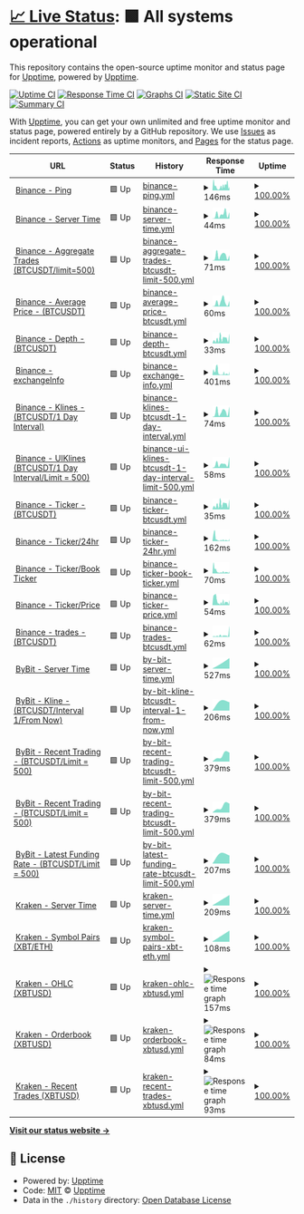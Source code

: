# [📈 Live Status](https://demo.upptime.js.org): <!--live status--> **🟩 All systems operational**

This repository contains the open-source uptime monitor and status page for [Upptime](https://upptime.js.org), powered by [Upptime](https://github.com/upptime/upptime).

[![Uptime CI](https://github.com/goquantio/crypto-monitor/workflows/Uptime%20CI/badge.svg)](https://github.com/goquantio/crypto-monitor/actions?query=workflow%3A%22Uptime+CI%22)
[![Response Time CI](https://github.com/goquantio/crypto-monitor/workflows/Response%20Time%20CI/badge.svg)](https://github.com/goquantio/crypto-monitor/actions?query=workflow%3A%22Response+Time+CI%22)
[![Graphs CI](https://github.com/goquantio/crypto-monitor/workflows/Graphs%20CI/badge.svg)](https://github.com/goquantio/crypto-monitor/actions?query=workflow%3A%22Graphs+CI%22)
[![Static Site CI](https://github.com/goquantio/crypto-monitor/workflows/Static%20Site%20CI/badge.svg)](https://github.com/goquantio/crypto-monitor/actions?query=workflow%3A%22Static+Site+CI%22)
[![Summary CI](https://github.com/goquantio/crypto-monitor/workflows/Summary%20CI/badge.svg)](https://github.com/goquantio/crypto-monitor/actions?query=workflow%3A%22Summary+CI%22)

With [Upptime](https://upptime.js.org), you can get your own unlimited and free uptime monitor and status page, powered entirely by a GitHub repository. We use [Issues](https://github.com/upptime/upptime/issues) as incident reports, [Actions](https://github.com/goquantio/crypto-monitor/actions) as uptime monitors, and [Pages](https://demo.upptime.js.org) for the status page.

<!--start: status pages-->
<!-- This summary is generated by Upptime (https://github.com/upptime/upptime) -->
<!-- Do not edit this manually, your changes will be overwritten -->
<!-- prettier-ignore -->
| URL | Status | History | Response Time | Uptime |
| --- | ------ | ------- | ------------- | ------ |
| <img alt="" src="https://res.cloudinary.com/dfsht1snd/image/upload/v1671212066/website/solutions/exchanges/binance-light.png" height="13"> [Binance - Ping](https://api.binance.us/api/v3/ping) | 🟩 Up | [binance-ping.yml](https://github.com/goquantio/crypto-monitor/commits/HEAD/history/binance-ping.yml) | <details><summary><img alt="Response time graph" src="./graphs/binance-ping/response-time-week.png" height="20"> 146ms</summary><br><a href="https://goquantio.github.io/crypto-monitor/history/binance-ping"><img alt="Response time 146" src="https://img.shields.io/endpoint?url=https%3A%2F%2Fraw.githubusercontent.com%2Fgoquantio%2Fcrypto-monitor%2FHEAD%2Fapi%2Fbinance-ping%2Fresponse-time.json"></a><br><a href="https://goquantio.github.io/crypto-monitor/history/binance-ping"><img alt="24-hour response time 146" src="https://img.shields.io/endpoint?url=https%3A%2F%2Fraw.githubusercontent.com%2Fgoquantio%2Fcrypto-monitor%2FHEAD%2Fapi%2Fbinance-ping%2Fresponse-time-day.json"></a><br><a href="https://goquantio.github.io/crypto-monitor/history/binance-ping"><img alt="7-day response time 146" src="https://img.shields.io/endpoint?url=https%3A%2F%2Fraw.githubusercontent.com%2Fgoquantio%2Fcrypto-monitor%2FHEAD%2Fapi%2Fbinance-ping%2Fresponse-time-week.json"></a><br><a href="https://goquantio.github.io/crypto-monitor/history/binance-ping"><img alt="30-day response time 146" src="https://img.shields.io/endpoint?url=https%3A%2F%2Fraw.githubusercontent.com%2Fgoquantio%2Fcrypto-monitor%2FHEAD%2Fapi%2Fbinance-ping%2Fresponse-time-month.json"></a><br><a href="https://goquantio.github.io/crypto-monitor/history/binance-ping"><img alt="1-year response time 146" src="https://img.shields.io/endpoint?url=https%3A%2F%2Fraw.githubusercontent.com%2Fgoquantio%2Fcrypto-monitor%2FHEAD%2Fapi%2Fbinance-ping%2Fresponse-time-year.json"></a></details> | <details><summary><a href="https://goquantio.github.io/crypto-monitor/history/binance-ping">100.00%</a></summary><a href="https://goquantio.github.io/crypto-monitor/history/binance-ping"><img alt="All-time uptime 100.00%" src="https://img.shields.io/endpoint?url=https%3A%2F%2Fraw.githubusercontent.com%2Fgoquantio%2Fcrypto-monitor%2FHEAD%2Fapi%2Fbinance-ping%2Fuptime.json"></a><br><a href="https://goquantio.github.io/crypto-monitor/history/binance-ping"><img alt="24-hour uptime 100.00%" src="https://img.shields.io/endpoint?url=https%3A%2F%2Fraw.githubusercontent.com%2Fgoquantio%2Fcrypto-monitor%2FHEAD%2Fapi%2Fbinance-ping%2Fuptime-day.json"></a><br><a href="https://goquantio.github.io/crypto-monitor/history/binance-ping"><img alt="7-day uptime 100.00%" src="https://img.shields.io/endpoint?url=https%3A%2F%2Fraw.githubusercontent.com%2Fgoquantio%2Fcrypto-monitor%2FHEAD%2Fapi%2Fbinance-ping%2Fuptime-week.json"></a><br><a href="https://goquantio.github.io/crypto-monitor/history/binance-ping"><img alt="30-day uptime 100.00%" src="https://img.shields.io/endpoint?url=https%3A%2F%2Fraw.githubusercontent.com%2Fgoquantio%2Fcrypto-monitor%2FHEAD%2Fapi%2Fbinance-ping%2Fuptime-month.json"></a><br><a href="https://goquantio.github.io/crypto-monitor/history/binance-ping"><img alt="1-year uptime 100.00%" src="https://img.shields.io/endpoint?url=https%3A%2F%2Fraw.githubusercontent.com%2Fgoquantio%2Fcrypto-monitor%2FHEAD%2Fapi%2Fbinance-ping%2Fuptime-year.json"></a></details>
| <img alt="" src="https://res.cloudinary.com/dfsht1snd/image/upload/v1671212066/website/solutions/exchanges/binance-light.png" height="13"> [Binance - Server Time](https://api.binance.us/api/v3/time) | 🟩 Up | [binance-server-time.yml](https://github.com/goquantio/crypto-monitor/commits/HEAD/history/binance-server-time.yml) | <details><summary><img alt="Response time graph" src="./graphs/binance-server-time/response-time-week.png" height="20"> 44ms</summary><br><a href="https://goquantio.github.io/crypto-monitor/history/binance-server-time"><img alt="Response time 44" src="https://img.shields.io/endpoint?url=https%3A%2F%2Fraw.githubusercontent.com%2Fgoquantio%2Fcrypto-monitor%2FHEAD%2Fapi%2Fbinance-server-time%2Fresponse-time.json"></a><br><a href="https://goquantio.github.io/crypto-monitor/history/binance-server-time"><img alt="24-hour response time 44" src="https://img.shields.io/endpoint?url=https%3A%2F%2Fraw.githubusercontent.com%2Fgoquantio%2Fcrypto-monitor%2FHEAD%2Fapi%2Fbinance-server-time%2Fresponse-time-day.json"></a><br><a href="https://goquantio.github.io/crypto-monitor/history/binance-server-time"><img alt="7-day response time 44" src="https://img.shields.io/endpoint?url=https%3A%2F%2Fraw.githubusercontent.com%2Fgoquantio%2Fcrypto-monitor%2FHEAD%2Fapi%2Fbinance-server-time%2Fresponse-time-week.json"></a><br><a href="https://goquantio.github.io/crypto-monitor/history/binance-server-time"><img alt="30-day response time 44" src="https://img.shields.io/endpoint?url=https%3A%2F%2Fraw.githubusercontent.com%2Fgoquantio%2Fcrypto-monitor%2FHEAD%2Fapi%2Fbinance-server-time%2Fresponse-time-month.json"></a><br><a href="https://goquantio.github.io/crypto-monitor/history/binance-server-time"><img alt="1-year response time 44" src="https://img.shields.io/endpoint?url=https%3A%2F%2Fraw.githubusercontent.com%2Fgoquantio%2Fcrypto-monitor%2FHEAD%2Fapi%2Fbinance-server-time%2Fresponse-time-year.json"></a></details> | <details><summary><a href="https://goquantio.github.io/crypto-monitor/history/binance-server-time">100.00%</a></summary><a href="https://goquantio.github.io/crypto-monitor/history/binance-server-time"><img alt="All-time uptime 100.00%" src="https://img.shields.io/endpoint?url=https%3A%2F%2Fraw.githubusercontent.com%2Fgoquantio%2Fcrypto-monitor%2FHEAD%2Fapi%2Fbinance-server-time%2Fuptime.json"></a><br><a href="https://goquantio.github.io/crypto-monitor/history/binance-server-time"><img alt="24-hour uptime 100.00%" src="https://img.shields.io/endpoint?url=https%3A%2F%2Fraw.githubusercontent.com%2Fgoquantio%2Fcrypto-monitor%2FHEAD%2Fapi%2Fbinance-server-time%2Fuptime-day.json"></a><br><a href="https://goquantio.github.io/crypto-monitor/history/binance-server-time"><img alt="7-day uptime 100.00%" src="https://img.shields.io/endpoint?url=https%3A%2F%2Fraw.githubusercontent.com%2Fgoquantio%2Fcrypto-monitor%2FHEAD%2Fapi%2Fbinance-server-time%2Fuptime-week.json"></a><br><a href="https://goquantio.github.io/crypto-monitor/history/binance-server-time"><img alt="30-day uptime 100.00%" src="https://img.shields.io/endpoint?url=https%3A%2F%2Fraw.githubusercontent.com%2Fgoquantio%2Fcrypto-monitor%2FHEAD%2Fapi%2Fbinance-server-time%2Fuptime-month.json"></a><br><a href="https://goquantio.github.io/crypto-monitor/history/binance-server-time"><img alt="1-year uptime 100.00%" src="https://img.shields.io/endpoint?url=https%3A%2F%2Fraw.githubusercontent.com%2Fgoquantio%2Fcrypto-monitor%2FHEAD%2Fapi%2Fbinance-server-time%2Fuptime-year.json"></a></details>
| <img alt="" src="https://res.cloudinary.com/dfsht1snd/image/upload/v1671212066/website/solutions/exchanges/binance-light.png" height="13"> [Binance - Aggregate Trades (BTCUSDT/limit=500)](https://api.binance.us/api/v3/aggTrades?symbol=BTCUSDT&limit=500) | 🟩 Up | [binance-aggregate-trades-btcusdt-limit-500.yml](https://github.com/goquantio/crypto-monitor/commits/HEAD/history/binance-aggregate-trades-btcusdt-limit-500.yml) | <details><summary><img alt="Response time graph" src="./graphs/binance-aggregate-trades-btcusdt-limit-500/response-time-week.png" height="20"> 71ms</summary><br><a href="https://goquantio.github.io/crypto-monitor/history/binance-aggregate-trades-btcusdt-limit-500"><img alt="Response time 71" src="https://img.shields.io/endpoint?url=https%3A%2F%2Fraw.githubusercontent.com%2Fgoquantio%2Fcrypto-monitor%2FHEAD%2Fapi%2Fbinance-aggregate-trades-btcusdt-limit-500%2Fresponse-time.json"></a><br><a href="https://goquantio.github.io/crypto-monitor/history/binance-aggregate-trades-btcusdt-limit-500"><img alt="24-hour response time 71" src="https://img.shields.io/endpoint?url=https%3A%2F%2Fraw.githubusercontent.com%2Fgoquantio%2Fcrypto-monitor%2FHEAD%2Fapi%2Fbinance-aggregate-trades-btcusdt-limit-500%2Fresponse-time-day.json"></a><br><a href="https://goquantio.github.io/crypto-monitor/history/binance-aggregate-trades-btcusdt-limit-500"><img alt="7-day response time 71" src="https://img.shields.io/endpoint?url=https%3A%2F%2Fraw.githubusercontent.com%2Fgoquantio%2Fcrypto-monitor%2FHEAD%2Fapi%2Fbinance-aggregate-trades-btcusdt-limit-500%2Fresponse-time-week.json"></a><br><a href="https://goquantio.github.io/crypto-monitor/history/binance-aggregate-trades-btcusdt-limit-500"><img alt="30-day response time 71" src="https://img.shields.io/endpoint?url=https%3A%2F%2Fraw.githubusercontent.com%2Fgoquantio%2Fcrypto-monitor%2FHEAD%2Fapi%2Fbinance-aggregate-trades-btcusdt-limit-500%2Fresponse-time-month.json"></a><br><a href="https://goquantio.github.io/crypto-monitor/history/binance-aggregate-trades-btcusdt-limit-500"><img alt="1-year response time 71" src="https://img.shields.io/endpoint?url=https%3A%2F%2Fraw.githubusercontent.com%2Fgoquantio%2Fcrypto-monitor%2FHEAD%2Fapi%2Fbinance-aggregate-trades-btcusdt-limit-500%2Fresponse-time-year.json"></a></details> | <details><summary><a href="https://goquantio.github.io/crypto-monitor/history/binance-aggregate-trades-btcusdt-limit-500">100.00%</a></summary><a href="https://goquantio.github.io/crypto-monitor/history/binance-aggregate-trades-btcusdt-limit-500"><img alt="All-time uptime 100.00%" src="https://img.shields.io/endpoint?url=https%3A%2F%2Fraw.githubusercontent.com%2Fgoquantio%2Fcrypto-monitor%2FHEAD%2Fapi%2Fbinance-aggregate-trades-btcusdt-limit-500%2Fuptime.json"></a><br><a href="https://goquantio.github.io/crypto-monitor/history/binance-aggregate-trades-btcusdt-limit-500"><img alt="24-hour uptime 100.00%" src="https://img.shields.io/endpoint?url=https%3A%2F%2Fraw.githubusercontent.com%2Fgoquantio%2Fcrypto-monitor%2FHEAD%2Fapi%2Fbinance-aggregate-trades-btcusdt-limit-500%2Fuptime-day.json"></a><br><a href="https://goquantio.github.io/crypto-monitor/history/binance-aggregate-trades-btcusdt-limit-500"><img alt="7-day uptime 100.00%" src="https://img.shields.io/endpoint?url=https%3A%2F%2Fraw.githubusercontent.com%2Fgoquantio%2Fcrypto-monitor%2FHEAD%2Fapi%2Fbinance-aggregate-trades-btcusdt-limit-500%2Fuptime-week.json"></a><br><a href="https://goquantio.github.io/crypto-monitor/history/binance-aggregate-trades-btcusdt-limit-500"><img alt="30-day uptime 100.00%" src="https://img.shields.io/endpoint?url=https%3A%2F%2Fraw.githubusercontent.com%2Fgoquantio%2Fcrypto-monitor%2FHEAD%2Fapi%2Fbinance-aggregate-trades-btcusdt-limit-500%2Fuptime-month.json"></a><br><a href="https://goquantio.github.io/crypto-monitor/history/binance-aggregate-trades-btcusdt-limit-500"><img alt="1-year uptime 100.00%" src="https://img.shields.io/endpoint?url=https%3A%2F%2Fraw.githubusercontent.com%2Fgoquantio%2Fcrypto-monitor%2FHEAD%2Fapi%2Fbinance-aggregate-trades-btcusdt-limit-500%2Fuptime-year.json"></a></details>
| <img alt="" src="https://res.cloudinary.com/dfsht1snd/image/upload/v1671212066/website/solutions/exchanges/binance-light.png" height="13"> [Binance - Average Price - (BTCUSDT)](https://api.binance.us/api/v3/avgPrice?symbol=BTCUSDT) | 🟩 Up | [binance-average-price-btcusdt.yml](https://github.com/goquantio/crypto-monitor/commits/HEAD/history/binance-average-price-btcusdt.yml) | <details><summary><img alt="Response time graph" src="./graphs/binance-average-price-btcusdt/response-time-week.png" height="20"> 60ms</summary><br><a href="https://goquantio.github.io/crypto-monitor/history/binance-average-price-btcusdt"><img alt="Response time 60" src="https://img.shields.io/endpoint?url=https%3A%2F%2Fraw.githubusercontent.com%2Fgoquantio%2Fcrypto-monitor%2FHEAD%2Fapi%2Fbinance-average-price-btcusdt%2Fresponse-time.json"></a><br><a href="https://goquantio.github.io/crypto-monitor/history/binance-average-price-btcusdt"><img alt="24-hour response time 60" src="https://img.shields.io/endpoint?url=https%3A%2F%2Fraw.githubusercontent.com%2Fgoquantio%2Fcrypto-monitor%2FHEAD%2Fapi%2Fbinance-average-price-btcusdt%2Fresponse-time-day.json"></a><br><a href="https://goquantio.github.io/crypto-monitor/history/binance-average-price-btcusdt"><img alt="7-day response time 60" src="https://img.shields.io/endpoint?url=https%3A%2F%2Fraw.githubusercontent.com%2Fgoquantio%2Fcrypto-monitor%2FHEAD%2Fapi%2Fbinance-average-price-btcusdt%2Fresponse-time-week.json"></a><br><a href="https://goquantio.github.io/crypto-monitor/history/binance-average-price-btcusdt"><img alt="30-day response time 60" src="https://img.shields.io/endpoint?url=https%3A%2F%2Fraw.githubusercontent.com%2Fgoquantio%2Fcrypto-monitor%2FHEAD%2Fapi%2Fbinance-average-price-btcusdt%2Fresponse-time-month.json"></a><br><a href="https://goquantio.github.io/crypto-monitor/history/binance-average-price-btcusdt"><img alt="1-year response time 60" src="https://img.shields.io/endpoint?url=https%3A%2F%2Fraw.githubusercontent.com%2Fgoquantio%2Fcrypto-monitor%2FHEAD%2Fapi%2Fbinance-average-price-btcusdt%2Fresponse-time-year.json"></a></details> | <details><summary><a href="https://goquantio.github.io/crypto-monitor/history/binance-average-price-btcusdt">100.00%</a></summary><a href="https://goquantio.github.io/crypto-monitor/history/binance-average-price-btcusdt"><img alt="All-time uptime 100.00%" src="https://img.shields.io/endpoint?url=https%3A%2F%2Fraw.githubusercontent.com%2Fgoquantio%2Fcrypto-monitor%2FHEAD%2Fapi%2Fbinance-average-price-btcusdt%2Fuptime.json"></a><br><a href="https://goquantio.github.io/crypto-monitor/history/binance-average-price-btcusdt"><img alt="24-hour uptime 100.00%" src="https://img.shields.io/endpoint?url=https%3A%2F%2Fraw.githubusercontent.com%2Fgoquantio%2Fcrypto-monitor%2FHEAD%2Fapi%2Fbinance-average-price-btcusdt%2Fuptime-day.json"></a><br><a href="https://goquantio.github.io/crypto-monitor/history/binance-average-price-btcusdt"><img alt="7-day uptime 100.00%" src="https://img.shields.io/endpoint?url=https%3A%2F%2Fraw.githubusercontent.com%2Fgoquantio%2Fcrypto-monitor%2FHEAD%2Fapi%2Fbinance-average-price-btcusdt%2Fuptime-week.json"></a><br><a href="https://goquantio.github.io/crypto-monitor/history/binance-average-price-btcusdt"><img alt="30-day uptime 100.00%" src="https://img.shields.io/endpoint?url=https%3A%2F%2Fraw.githubusercontent.com%2Fgoquantio%2Fcrypto-monitor%2FHEAD%2Fapi%2Fbinance-average-price-btcusdt%2Fuptime-month.json"></a><br><a href="https://goquantio.github.io/crypto-monitor/history/binance-average-price-btcusdt"><img alt="1-year uptime 100.00%" src="https://img.shields.io/endpoint?url=https%3A%2F%2Fraw.githubusercontent.com%2Fgoquantio%2Fcrypto-monitor%2FHEAD%2Fapi%2Fbinance-average-price-btcusdt%2Fuptime-year.json"></a></details>
| <img alt="" src="https://res.cloudinary.com/dfsht1snd/image/upload/v1671212066/website/solutions/exchanges/binance-light.png" height="13"> [Binance - Depth - (BTCUSDT)](https://api.binance.us/api/v3/depth?symbol=BTCUSDT) | 🟩 Up | [binance-depth-btcusdt.yml](https://github.com/goquantio/crypto-monitor/commits/HEAD/history/binance-depth-btcusdt.yml) | <details><summary><img alt="Response time graph" src="./graphs/binance-depth-btcusdt/response-time-week.png" height="20"> 33ms</summary><br><a href="https://goquantio.github.io/crypto-monitor/history/binance-depth-btcusdt"><img alt="Response time 33" src="https://img.shields.io/endpoint?url=https%3A%2F%2Fraw.githubusercontent.com%2Fgoquantio%2Fcrypto-monitor%2FHEAD%2Fapi%2Fbinance-depth-btcusdt%2Fresponse-time.json"></a><br><a href="https://goquantio.github.io/crypto-monitor/history/binance-depth-btcusdt"><img alt="24-hour response time 33" src="https://img.shields.io/endpoint?url=https%3A%2F%2Fraw.githubusercontent.com%2Fgoquantio%2Fcrypto-monitor%2FHEAD%2Fapi%2Fbinance-depth-btcusdt%2Fresponse-time-day.json"></a><br><a href="https://goquantio.github.io/crypto-monitor/history/binance-depth-btcusdt"><img alt="7-day response time 33" src="https://img.shields.io/endpoint?url=https%3A%2F%2Fraw.githubusercontent.com%2Fgoquantio%2Fcrypto-monitor%2FHEAD%2Fapi%2Fbinance-depth-btcusdt%2Fresponse-time-week.json"></a><br><a href="https://goquantio.github.io/crypto-monitor/history/binance-depth-btcusdt"><img alt="30-day response time 33" src="https://img.shields.io/endpoint?url=https%3A%2F%2Fraw.githubusercontent.com%2Fgoquantio%2Fcrypto-monitor%2FHEAD%2Fapi%2Fbinance-depth-btcusdt%2Fresponse-time-month.json"></a><br><a href="https://goquantio.github.io/crypto-monitor/history/binance-depth-btcusdt"><img alt="1-year response time 33" src="https://img.shields.io/endpoint?url=https%3A%2F%2Fraw.githubusercontent.com%2Fgoquantio%2Fcrypto-monitor%2FHEAD%2Fapi%2Fbinance-depth-btcusdt%2Fresponse-time-year.json"></a></details> | <details><summary><a href="https://goquantio.github.io/crypto-monitor/history/binance-depth-btcusdt">100.00%</a></summary><a href="https://goquantio.github.io/crypto-monitor/history/binance-depth-btcusdt"><img alt="All-time uptime 100.00%" src="https://img.shields.io/endpoint?url=https%3A%2F%2Fraw.githubusercontent.com%2Fgoquantio%2Fcrypto-monitor%2FHEAD%2Fapi%2Fbinance-depth-btcusdt%2Fuptime.json"></a><br><a href="https://goquantio.github.io/crypto-monitor/history/binance-depth-btcusdt"><img alt="24-hour uptime 100.00%" src="https://img.shields.io/endpoint?url=https%3A%2F%2Fraw.githubusercontent.com%2Fgoquantio%2Fcrypto-monitor%2FHEAD%2Fapi%2Fbinance-depth-btcusdt%2Fuptime-day.json"></a><br><a href="https://goquantio.github.io/crypto-monitor/history/binance-depth-btcusdt"><img alt="7-day uptime 100.00%" src="https://img.shields.io/endpoint?url=https%3A%2F%2Fraw.githubusercontent.com%2Fgoquantio%2Fcrypto-monitor%2FHEAD%2Fapi%2Fbinance-depth-btcusdt%2Fuptime-week.json"></a><br><a href="https://goquantio.github.io/crypto-monitor/history/binance-depth-btcusdt"><img alt="30-day uptime 100.00%" src="https://img.shields.io/endpoint?url=https%3A%2F%2Fraw.githubusercontent.com%2Fgoquantio%2Fcrypto-monitor%2FHEAD%2Fapi%2Fbinance-depth-btcusdt%2Fuptime-month.json"></a><br><a href="https://goquantio.github.io/crypto-monitor/history/binance-depth-btcusdt"><img alt="1-year uptime 100.00%" src="https://img.shields.io/endpoint?url=https%3A%2F%2Fraw.githubusercontent.com%2Fgoquantio%2Fcrypto-monitor%2FHEAD%2Fapi%2Fbinance-depth-btcusdt%2Fuptime-year.json"></a></details>
| <img alt="" src="https://res.cloudinary.com/dfsht1snd/image/upload/v1671212066/website/solutions/exchanges/binance-light.png" height="13"> [Binance - exchangeInfo](https://api.binance.us/api/v3/exchangeInfo) | 🟩 Up | [binance-exchange-info.yml](https://github.com/goquantio/crypto-monitor/commits/HEAD/history/binance-exchange-info.yml) | <details><summary><img alt="Response time graph" src="./graphs/binance-exchange-info/response-time-week.png" height="20"> 401ms</summary><br><a href="https://goquantio.github.io/crypto-monitor/history/binance-exchange-info"><img alt="Response time 401" src="https://img.shields.io/endpoint?url=https%3A%2F%2Fraw.githubusercontent.com%2Fgoquantio%2Fcrypto-monitor%2FHEAD%2Fapi%2Fbinance-exchange-info%2Fresponse-time.json"></a><br><a href="https://goquantio.github.io/crypto-monitor/history/binance-exchange-info"><img alt="24-hour response time 401" src="https://img.shields.io/endpoint?url=https%3A%2F%2Fraw.githubusercontent.com%2Fgoquantio%2Fcrypto-monitor%2FHEAD%2Fapi%2Fbinance-exchange-info%2Fresponse-time-day.json"></a><br><a href="https://goquantio.github.io/crypto-monitor/history/binance-exchange-info"><img alt="7-day response time 401" src="https://img.shields.io/endpoint?url=https%3A%2F%2Fraw.githubusercontent.com%2Fgoquantio%2Fcrypto-monitor%2FHEAD%2Fapi%2Fbinance-exchange-info%2Fresponse-time-week.json"></a><br><a href="https://goquantio.github.io/crypto-monitor/history/binance-exchange-info"><img alt="30-day response time 401" src="https://img.shields.io/endpoint?url=https%3A%2F%2Fraw.githubusercontent.com%2Fgoquantio%2Fcrypto-monitor%2FHEAD%2Fapi%2Fbinance-exchange-info%2Fresponse-time-month.json"></a><br><a href="https://goquantio.github.io/crypto-monitor/history/binance-exchange-info"><img alt="1-year response time 401" src="https://img.shields.io/endpoint?url=https%3A%2F%2Fraw.githubusercontent.com%2Fgoquantio%2Fcrypto-monitor%2FHEAD%2Fapi%2Fbinance-exchange-info%2Fresponse-time-year.json"></a></details> | <details><summary><a href="https://goquantio.github.io/crypto-monitor/history/binance-exchange-info">100.00%</a></summary><a href="https://goquantio.github.io/crypto-monitor/history/binance-exchange-info"><img alt="All-time uptime 100.00%" src="https://img.shields.io/endpoint?url=https%3A%2F%2Fraw.githubusercontent.com%2Fgoquantio%2Fcrypto-monitor%2FHEAD%2Fapi%2Fbinance-exchange-info%2Fuptime.json"></a><br><a href="https://goquantio.github.io/crypto-monitor/history/binance-exchange-info"><img alt="24-hour uptime 100.00%" src="https://img.shields.io/endpoint?url=https%3A%2F%2Fraw.githubusercontent.com%2Fgoquantio%2Fcrypto-monitor%2FHEAD%2Fapi%2Fbinance-exchange-info%2Fuptime-day.json"></a><br><a href="https://goquantio.github.io/crypto-monitor/history/binance-exchange-info"><img alt="7-day uptime 100.00%" src="https://img.shields.io/endpoint?url=https%3A%2F%2Fraw.githubusercontent.com%2Fgoquantio%2Fcrypto-monitor%2FHEAD%2Fapi%2Fbinance-exchange-info%2Fuptime-week.json"></a><br><a href="https://goquantio.github.io/crypto-monitor/history/binance-exchange-info"><img alt="30-day uptime 100.00%" src="https://img.shields.io/endpoint?url=https%3A%2F%2Fraw.githubusercontent.com%2Fgoquantio%2Fcrypto-monitor%2FHEAD%2Fapi%2Fbinance-exchange-info%2Fuptime-month.json"></a><br><a href="https://goquantio.github.io/crypto-monitor/history/binance-exchange-info"><img alt="1-year uptime 100.00%" src="https://img.shields.io/endpoint?url=https%3A%2F%2Fraw.githubusercontent.com%2Fgoquantio%2Fcrypto-monitor%2FHEAD%2Fapi%2Fbinance-exchange-info%2Fuptime-year.json"></a></details>
| <img alt="" src="https://res.cloudinary.com/dfsht1snd/image/upload/v1671212066/website/solutions/exchanges/binance-light.png" height="13"> [Binance - Klines - (BTCUSDT/1 Day Interval)](https://api.binance.us/api/v3/klines?symbol=BTCUSDT&interval=1d) | 🟩 Up | [binance-klines-btcusdt-1-day-interval.yml](https://github.com/goquantio/crypto-monitor/commits/HEAD/history/binance-klines-btcusdt-1-day-interval.yml) | <details><summary><img alt="Response time graph" src="./graphs/binance-klines-btcusdt-1-day-interval/response-time-week.png" height="20"> 74ms</summary><br><a href="https://goquantio.github.io/crypto-monitor/history/binance-klines-btcusdt-1-day-interval"><img alt="Response time 74" src="https://img.shields.io/endpoint?url=https%3A%2F%2Fraw.githubusercontent.com%2Fgoquantio%2Fcrypto-monitor%2FHEAD%2Fapi%2Fbinance-klines-btcusdt-1-day-interval%2Fresponse-time.json"></a><br><a href="https://goquantio.github.io/crypto-monitor/history/binance-klines-btcusdt-1-day-interval"><img alt="24-hour response time 74" src="https://img.shields.io/endpoint?url=https%3A%2F%2Fraw.githubusercontent.com%2Fgoquantio%2Fcrypto-monitor%2FHEAD%2Fapi%2Fbinance-klines-btcusdt-1-day-interval%2Fresponse-time-day.json"></a><br><a href="https://goquantio.github.io/crypto-monitor/history/binance-klines-btcusdt-1-day-interval"><img alt="7-day response time 74" src="https://img.shields.io/endpoint?url=https%3A%2F%2Fraw.githubusercontent.com%2Fgoquantio%2Fcrypto-monitor%2FHEAD%2Fapi%2Fbinance-klines-btcusdt-1-day-interval%2Fresponse-time-week.json"></a><br><a href="https://goquantio.github.io/crypto-monitor/history/binance-klines-btcusdt-1-day-interval"><img alt="30-day response time 74" src="https://img.shields.io/endpoint?url=https%3A%2F%2Fraw.githubusercontent.com%2Fgoquantio%2Fcrypto-monitor%2FHEAD%2Fapi%2Fbinance-klines-btcusdt-1-day-interval%2Fresponse-time-month.json"></a><br><a href="https://goquantio.github.io/crypto-monitor/history/binance-klines-btcusdt-1-day-interval"><img alt="1-year response time 74" src="https://img.shields.io/endpoint?url=https%3A%2F%2Fraw.githubusercontent.com%2Fgoquantio%2Fcrypto-monitor%2FHEAD%2Fapi%2Fbinance-klines-btcusdt-1-day-interval%2Fresponse-time-year.json"></a></details> | <details><summary><a href="https://goquantio.github.io/crypto-monitor/history/binance-klines-btcusdt-1-day-interval">100.00%</a></summary><a href="https://goquantio.github.io/crypto-monitor/history/binance-klines-btcusdt-1-day-interval"><img alt="All-time uptime 100.00%" src="https://img.shields.io/endpoint?url=https%3A%2F%2Fraw.githubusercontent.com%2Fgoquantio%2Fcrypto-monitor%2FHEAD%2Fapi%2Fbinance-klines-btcusdt-1-day-interval%2Fuptime.json"></a><br><a href="https://goquantio.github.io/crypto-monitor/history/binance-klines-btcusdt-1-day-interval"><img alt="24-hour uptime 100.00%" src="https://img.shields.io/endpoint?url=https%3A%2F%2Fraw.githubusercontent.com%2Fgoquantio%2Fcrypto-monitor%2FHEAD%2Fapi%2Fbinance-klines-btcusdt-1-day-interval%2Fuptime-day.json"></a><br><a href="https://goquantio.github.io/crypto-monitor/history/binance-klines-btcusdt-1-day-interval"><img alt="7-day uptime 100.00%" src="https://img.shields.io/endpoint?url=https%3A%2F%2Fraw.githubusercontent.com%2Fgoquantio%2Fcrypto-monitor%2FHEAD%2Fapi%2Fbinance-klines-btcusdt-1-day-interval%2Fuptime-week.json"></a><br><a href="https://goquantio.github.io/crypto-monitor/history/binance-klines-btcusdt-1-day-interval"><img alt="30-day uptime 100.00%" src="https://img.shields.io/endpoint?url=https%3A%2F%2Fraw.githubusercontent.com%2Fgoquantio%2Fcrypto-monitor%2FHEAD%2Fapi%2Fbinance-klines-btcusdt-1-day-interval%2Fuptime-month.json"></a><br><a href="https://goquantio.github.io/crypto-monitor/history/binance-klines-btcusdt-1-day-interval"><img alt="1-year uptime 100.00%" src="https://img.shields.io/endpoint?url=https%3A%2F%2Fraw.githubusercontent.com%2Fgoquantio%2Fcrypto-monitor%2FHEAD%2Fapi%2Fbinance-klines-btcusdt-1-day-interval%2Fuptime-year.json"></a></details>
| <img alt="" src="https://res.cloudinary.com/dfsht1snd/image/upload/v1671212066/website/solutions/exchanges/binance-light.png" height="13"> [Binance - UIKlines (BTCUSDT/1 Day Interval/Limit = 500)](https://api.binance.us/api/v3/uiKlines?symbol=BTCUSDT&interval=1d&limit=500) | 🟩 Up | [binance-ui-klines-btcusdt-1-day-interval-limit-500.yml](https://github.com/goquantio/crypto-monitor/commits/HEAD/history/binance-ui-klines-btcusdt-1-day-interval-limit-500.yml) | <details><summary><img alt="Response time graph" src="./graphs/binance-ui-klines-btcusdt-1-day-interval-limit-500/response-time-week.png" height="20"> 58ms</summary><br><a href="https://goquantio.github.io/crypto-monitor/history/binance-ui-klines-btcusdt-1-day-interval-limit-500"><img alt="Response time 58" src="https://img.shields.io/endpoint?url=https%3A%2F%2Fraw.githubusercontent.com%2Fgoquantio%2Fcrypto-monitor%2FHEAD%2Fapi%2Fbinance-ui-klines-btcusdt-1-day-interval-limit-500%2Fresponse-time.json"></a><br><a href="https://goquantio.github.io/crypto-monitor/history/binance-ui-klines-btcusdt-1-day-interval-limit-500"><img alt="24-hour response time 58" src="https://img.shields.io/endpoint?url=https%3A%2F%2Fraw.githubusercontent.com%2Fgoquantio%2Fcrypto-monitor%2FHEAD%2Fapi%2Fbinance-ui-klines-btcusdt-1-day-interval-limit-500%2Fresponse-time-day.json"></a><br><a href="https://goquantio.github.io/crypto-monitor/history/binance-ui-klines-btcusdt-1-day-interval-limit-500"><img alt="7-day response time 58" src="https://img.shields.io/endpoint?url=https%3A%2F%2Fraw.githubusercontent.com%2Fgoquantio%2Fcrypto-monitor%2FHEAD%2Fapi%2Fbinance-ui-klines-btcusdt-1-day-interval-limit-500%2Fresponse-time-week.json"></a><br><a href="https://goquantio.github.io/crypto-monitor/history/binance-ui-klines-btcusdt-1-day-interval-limit-500"><img alt="30-day response time 58" src="https://img.shields.io/endpoint?url=https%3A%2F%2Fraw.githubusercontent.com%2Fgoquantio%2Fcrypto-monitor%2FHEAD%2Fapi%2Fbinance-ui-klines-btcusdt-1-day-interval-limit-500%2Fresponse-time-month.json"></a><br><a href="https://goquantio.github.io/crypto-monitor/history/binance-ui-klines-btcusdt-1-day-interval-limit-500"><img alt="1-year response time 58" src="https://img.shields.io/endpoint?url=https%3A%2F%2Fraw.githubusercontent.com%2Fgoquantio%2Fcrypto-monitor%2FHEAD%2Fapi%2Fbinance-ui-klines-btcusdt-1-day-interval-limit-500%2Fresponse-time-year.json"></a></details> | <details><summary><a href="https://goquantio.github.io/crypto-monitor/history/binance-ui-klines-btcusdt-1-day-interval-limit-500">100.00%</a></summary><a href="https://goquantio.github.io/crypto-monitor/history/binance-ui-klines-btcusdt-1-day-interval-limit-500"><img alt="All-time uptime 100.00%" src="https://img.shields.io/endpoint?url=https%3A%2F%2Fraw.githubusercontent.com%2Fgoquantio%2Fcrypto-monitor%2FHEAD%2Fapi%2Fbinance-ui-klines-btcusdt-1-day-interval-limit-500%2Fuptime.json"></a><br><a href="https://goquantio.github.io/crypto-monitor/history/binance-ui-klines-btcusdt-1-day-interval-limit-500"><img alt="24-hour uptime 100.00%" src="https://img.shields.io/endpoint?url=https%3A%2F%2Fraw.githubusercontent.com%2Fgoquantio%2Fcrypto-monitor%2FHEAD%2Fapi%2Fbinance-ui-klines-btcusdt-1-day-interval-limit-500%2Fuptime-day.json"></a><br><a href="https://goquantio.github.io/crypto-monitor/history/binance-ui-klines-btcusdt-1-day-interval-limit-500"><img alt="7-day uptime 100.00%" src="https://img.shields.io/endpoint?url=https%3A%2F%2Fraw.githubusercontent.com%2Fgoquantio%2Fcrypto-monitor%2FHEAD%2Fapi%2Fbinance-ui-klines-btcusdt-1-day-interval-limit-500%2Fuptime-week.json"></a><br><a href="https://goquantio.github.io/crypto-monitor/history/binance-ui-klines-btcusdt-1-day-interval-limit-500"><img alt="30-day uptime 100.00%" src="https://img.shields.io/endpoint?url=https%3A%2F%2Fraw.githubusercontent.com%2Fgoquantio%2Fcrypto-monitor%2FHEAD%2Fapi%2Fbinance-ui-klines-btcusdt-1-day-interval-limit-500%2Fuptime-month.json"></a><br><a href="https://goquantio.github.io/crypto-monitor/history/binance-ui-klines-btcusdt-1-day-interval-limit-500"><img alt="1-year uptime 100.00%" src="https://img.shields.io/endpoint?url=https%3A%2F%2Fraw.githubusercontent.com%2Fgoquantio%2Fcrypto-monitor%2FHEAD%2Fapi%2Fbinance-ui-klines-btcusdt-1-day-interval-limit-500%2Fuptime-year.json"></a></details>
| <img alt="" src="https://res.cloudinary.com/dfsht1snd/image/upload/v1671212066/website/solutions/exchanges/binance-light.png" height="13"> [Binance - Ticker - (BTCUSDT)](https://api.binance.us/api/v3/ticker?symbol=BTCUSDT) | 🟩 Up | [binance-ticker-btcusdt.yml](https://github.com/goquantio/crypto-monitor/commits/HEAD/history/binance-ticker-btcusdt.yml) | <details><summary><img alt="Response time graph" src="./graphs/binance-ticker-btcusdt/response-time-week.png" height="20"> 35ms</summary><br><a href="https://goquantio.github.io/crypto-monitor/history/binance-ticker-btcusdt"><img alt="Response time 35" src="https://img.shields.io/endpoint?url=https%3A%2F%2Fraw.githubusercontent.com%2Fgoquantio%2Fcrypto-monitor%2FHEAD%2Fapi%2Fbinance-ticker-btcusdt%2Fresponse-time.json"></a><br><a href="https://goquantio.github.io/crypto-monitor/history/binance-ticker-btcusdt"><img alt="24-hour response time 35" src="https://img.shields.io/endpoint?url=https%3A%2F%2Fraw.githubusercontent.com%2Fgoquantio%2Fcrypto-monitor%2FHEAD%2Fapi%2Fbinance-ticker-btcusdt%2Fresponse-time-day.json"></a><br><a href="https://goquantio.github.io/crypto-monitor/history/binance-ticker-btcusdt"><img alt="7-day response time 35" src="https://img.shields.io/endpoint?url=https%3A%2F%2Fraw.githubusercontent.com%2Fgoquantio%2Fcrypto-monitor%2FHEAD%2Fapi%2Fbinance-ticker-btcusdt%2Fresponse-time-week.json"></a><br><a href="https://goquantio.github.io/crypto-monitor/history/binance-ticker-btcusdt"><img alt="30-day response time 35" src="https://img.shields.io/endpoint?url=https%3A%2F%2Fraw.githubusercontent.com%2Fgoquantio%2Fcrypto-monitor%2FHEAD%2Fapi%2Fbinance-ticker-btcusdt%2Fresponse-time-month.json"></a><br><a href="https://goquantio.github.io/crypto-monitor/history/binance-ticker-btcusdt"><img alt="1-year response time 35" src="https://img.shields.io/endpoint?url=https%3A%2F%2Fraw.githubusercontent.com%2Fgoquantio%2Fcrypto-monitor%2FHEAD%2Fapi%2Fbinance-ticker-btcusdt%2Fresponse-time-year.json"></a></details> | <details><summary><a href="https://goquantio.github.io/crypto-monitor/history/binance-ticker-btcusdt">100.00%</a></summary><a href="https://goquantio.github.io/crypto-monitor/history/binance-ticker-btcusdt"><img alt="All-time uptime 100.00%" src="https://img.shields.io/endpoint?url=https%3A%2F%2Fraw.githubusercontent.com%2Fgoquantio%2Fcrypto-monitor%2FHEAD%2Fapi%2Fbinance-ticker-btcusdt%2Fuptime.json"></a><br><a href="https://goquantio.github.io/crypto-monitor/history/binance-ticker-btcusdt"><img alt="24-hour uptime 100.00%" src="https://img.shields.io/endpoint?url=https%3A%2F%2Fraw.githubusercontent.com%2Fgoquantio%2Fcrypto-monitor%2FHEAD%2Fapi%2Fbinance-ticker-btcusdt%2Fuptime-day.json"></a><br><a href="https://goquantio.github.io/crypto-monitor/history/binance-ticker-btcusdt"><img alt="7-day uptime 100.00%" src="https://img.shields.io/endpoint?url=https%3A%2F%2Fraw.githubusercontent.com%2Fgoquantio%2Fcrypto-monitor%2FHEAD%2Fapi%2Fbinance-ticker-btcusdt%2Fuptime-week.json"></a><br><a href="https://goquantio.github.io/crypto-monitor/history/binance-ticker-btcusdt"><img alt="30-day uptime 100.00%" src="https://img.shields.io/endpoint?url=https%3A%2F%2Fraw.githubusercontent.com%2Fgoquantio%2Fcrypto-monitor%2FHEAD%2Fapi%2Fbinance-ticker-btcusdt%2Fuptime-month.json"></a><br><a href="https://goquantio.github.io/crypto-monitor/history/binance-ticker-btcusdt"><img alt="1-year uptime 100.00%" src="https://img.shields.io/endpoint?url=https%3A%2F%2Fraw.githubusercontent.com%2Fgoquantio%2Fcrypto-monitor%2FHEAD%2Fapi%2Fbinance-ticker-btcusdt%2Fuptime-year.json"></a></details>
| <img alt="" src="https://res.cloudinary.com/dfsht1snd/image/upload/v1671212066/website/solutions/exchanges/binance-light.png" height="13"> [Binance - Ticker/24hr](https://api.binance.us/api/v3/ticker/24hr) | 🟩 Up | [binance-ticker-24hr.yml](https://github.com/goquantio/crypto-monitor/commits/HEAD/history/binance-ticker-24hr.yml) | <details><summary><img alt="Response time graph" src="./graphs/binance-ticker-24hr/response-time-week.png" height="20"> 162ms</summary><br><a href="https://goquantio.github.io/crypto-monitor/history/binance-ticker-24hr"><img alt="Response time 162" src="https://img.shields.io/endpoint?url=https%3A%2F%2Fraw.githubusercontent.com%2Fgoquantio%2Fcrypto-monitor%2FHEAD%2Fapi%2Fbinance-ticker-24hr%2Fresponse-time.json"></a><br><a href="https://goquantio.github.io/crypto-monitor/history/binance-ticker-24hr"><img alt="24-hour response time 162" src="https://img.shields.io/endpoint?url=https%3A%2F%2Fraw.githubusercontent.com%2Fgoquantio%2Fcrypto-monitor%2FHEAD%2Fapi%2Fbinance-ticker-24hr%2Fresponse-time-day.json"></a><br><a href="https://goquantio.github.io/crypto-monitor/history/binance-ticker-24hr"><img alt="7-day response time 162" src="https://img.shields.io/endpoint?url=https%3A%2F%2Fraw.githubusercontent.com%2Fgoquantio%2Fcrypto-monitor%2FHEAD%2Fapi%2Fbinance-ticker-24hr%2Fresponse-time-week.json"></a><br><a href="https://goquantio.github.io/crypto-monitor/history/binance-ticker-24hr"><img alt="30-day response time 162" src="https://img.shields.io/endpoint?url=https%3A%2F%2Fraw.githubusercontent.com%2Fgoquantio%2Fcrypto-monitor%2FHEAD%2Fapi%2Fbinance-ticker-24hr%2Fresponse-time-month.json"></a><br><a href="https://goquantio.github.io/crypto-monitor/history/binance-ticker-24hr"><img alt="1-year response time 162" src="https://img.shields.io/endpoint?url=https%3A%2F%2Fraw.githubusercontent.com%2Fgoquantio%2Fcrypto-monitor%2FHEAD%2Fapi%2Fbinance-ticker-24hr%2Fresponse-time-year.json"></a></details> | <details><summary><a href="https://goquantio.github.io/crypto-monitor/history/binance-ticker-24hr">100.00%</a></summary><a href="https://goquantio.github.io/crypto-monitor/history/binance-ticker-24hr"><img alt="All-time uptime 100.00%" src="https://img.shields.io/endpoint?url=https%3A%2F%2Fraw.githubusercontent.com%2Fgoquantio%2Fcrypto-monitor%2FHEAD%2Fapi%2Fbinance-ticker-24hr%2Fuptime.json"></a><br><a href="https://goquantio.github.io/crypto-monitor/history/binance-ticker-24hr"><img alt="24-hour uptime 100.00%" src="https://img.shields.io/endpoint?url=https%3A%2F%2Fraw.githubusercontent.com%2Fgoquantio%2Fcrypto-monitor%2FHEAD%2Fapi%2Fbinance-ticker-24hr%2Fuptime-day.json"></a><br><a href="https://goquantio.github.io/crypto-monitor/history/binance-ticker-24hr"><img alt="7-day uptime 100.00%" src="https://img.shields.io/endpoint?url=https%3A%2F%2Fraw.githubusercontent.com%2Fgoquantio%2Fcrypto-monitor%2FHEAD%2Fapi%2Fbinance-ticker-24hr%2Fuptime-week.json"></a><br><a href="https://goquantio.github.io/crypto-monitor/history/binance-ticker-24hr"><img alt="30-day uptime 100.00%" src="https://img.shields.io/endpoint?url=https%3A%2F%2Fraw.githubusercontent.com%2Fgoquantio%2Fcrypto-monitor%2FHEAD%2Fapi%2Fbinance-ticker-24hr%2Fuptime-month.json"></a><br><a href="https://goquantio.github.io/crypto-monitor/history/binance-ticker-24hr"><img alt="1-year uptime 100.00%" src="https://img.shields.io/endpoint?url=https%3A%2F%2Fraw.githubusercontent.com%2Fgoquantio%2Fcrypto-monitor%2FHEAD%2Fapi%2Fbinance-ticker-24hr%2Fuptime-year.json"></a></details>
| <img alt="" src="https://res.cloudinary.com/dfsht1snd/image/upload/v1671212066/website/solutions/exchanges/binance-light.png" height="13"> [Binance - Ticker/Book Ticker](https://api.binance.us/api/v3/ticker/bookTicker) | 🟩 Up | [binance-ticker-book-ticker.yml](https://github.com/goquantio/crypto-monitor/commits/HEAD/history/binance-ticker-book-ticker.yml) | <details><summary><img alt="Response time graph" src="./graphs/binance-ticker-book-ticker/response-time-week.png" height="20"> 70ms</summary><br><a href="https://goquantio.github.io/crypto-monitor/history/binance-ticker-book-ticker"><img alt="Response time 70" src="https://img.shields.io/endpoint?url=https%3A%2F%2Fraw.githubusercontent.com%2Fgoquantio%2Fcrypto-monitor%2FHEAD%2Fapi%2Fbinance-ticker-book-ticker%2Fresponse-time.json"></a><br><a href="https://goquantio.github.io/crypto-monitor/history/binance-ticker-book-ticker"><img alt="24-hour response time 70" src="https://img.shields.io/endpoint?url=https%3A%2F%2Fraw.githubusercontent.com%2Fgoquantio%2Fcrypto-monitor%2FHEAD%2Fapi%2Fbinance-ticker-book-ticker%2Fresponse-time-day.json"></a><br><a href="https://goquantio.github.io/crypto-monitor/history/binance-ticker-book-ticker"><img alt="7-day response time 70" src="https://img.shields.io/endpoint?url=https%3A%2F%2Fraw.githubusercontent.com%2Fgoquantio%2Fcrypto-monitor%2FHEAD%2Fapi%2Fbinance-ticker-book-ticker%2Fresponse-time-week.json"></a><br><a href="https://goquantio.github.io/crypto-monitor/history/binance-ticker-book-ticker"><img alt="30-day response time 70" src="https://img.shields.io/endpoint?url=https%3A%2F%2Fraw.githubusercontent.com%2Fgoquantio%2Fcrypto-monitor%2FHEAD%2Fapi%2Fbinance-ticker-book-ticker%2Fresponse-time-month.json"></a><br><a href="https://goquantio.github.io/crypto-monitor/history/binance-ticker-book-ticker"><img alt="1-year response time 70" src="https://img.shields.io/endpoint?url=https%3A%2F%2Fraw.githubusercontent.com%2Fgoquantio%2Fcrypto-monitor%2FHEAD%2Fapi%2Fbinance-ticker-book-ticker%2Fresponse-time-year.json"></a></details> | <details><summary><a href="https://goquantio.github.io/crypto-monitor/history/binance-ticker-book-ticker">100.00%</a></summary><a href="https://goquantio.github.io/crypto-monitor/history/binance-ticker-book-ticker"><img alt="All-time uptime 100.00%" src="https://img.shields.io/endpoint?url=https%3A%2F%2Fraw.githubusercontent.com%2Fgoquantio%2Fcrypto-monitor%2FHEAD%2Fapi%2Fbinance-ticker-book-ticker%2Fuptime.json"></a><br><a href="https://goquantio.github.io/crypto-monitor/history/binance-ticker-book-ticker"><img alt="24-hour uptime 100.00%" src="https://img.shields.io/endpoint?url=https%3A%2F%2Fraw.githubusercontent.com%2Fgoquantio%2Fcrypto-monitor%2FHEAD%2Fapi%2Fbinance-ticker-book-ticker%2Fuptime-day.json"></a><br><a href="https://goquantio.github.io/crypto-monitor/history/binance-ticker-book-ticker"><img alt="7-day uptime 100.00%" src="https://img.shields.io/endpoint?url=https%3A%2F%2Fraw.githubusercontent.com%2Fgoquantio%2Fcrypto-monitor%2FHEAD%2Fapi%2Fbinance-ticker-book-ticker%2Fuptime-week.json"></a><br><a href="https://goquantio.github.io/crypto-monitor/history/binance-ticker-book-ticker"><img alt="30-day uptime 100.00%" src="https://img.shields.io/endpoint?url=https%3A%2F%2Fraw.githubusercontent.com%2Fgoquantio%2Fcrypto-monitor%2FHEAD%2Fapi%2Fbinance-ticker-book-ticker%2Fuptime-month.json"></a><br><a href="https://goquantio.github.io/crypto-monitor/history/binance-ticker-book-ticker"><img alt="1-year uptime 100.00%" src="https://img.shields.io/endpoint?url=https%3A%2F%2Fraw.githubusercontent.com%2Fgoquantio%2Fcrypto-monitor%2FHEAD%2Fapi%2Fbinance-ticker-book-ticker%2Fuptime-year.json"></a></details>
| <img alt="" src="https://res.cloudinary.com/dfsht1snd/image/upload/v1671212066/website/solutions/exchanges/binance-light.png" height="13"> [Binance - Ticker/Price](https://api.binance.us/api/v3/ticker/price) | 🟩 Up | [binance-ticker-price.yml](https://github.com/goquantio/crypto-monitor/commits/HEAD/history/binance-ticker-price.yml) | <details><summary><img alt="Response time graph" src="./graphs/binance-ticker-price/response-time-week.png" height="20"> 54ms</summary><br><a href="https://goquantio.github.io/crypto-monitor/history/binance-ticker-price"><img alt="Response time 54" src="https://img.shields.io/endpoint?url=https%3A%2F%2Fraw.githubusercontent.com%2Fgoquantio%2Fcrypto-monitor%2FHEAD%2Fapi%2Fbinance-ticker-price%2Fresponse-time.json"></a><br><a href="https://goquantio.github.io/crypto-monitor/history/binance-ticker-price"><img alt="24-hour response time 54" src="https://img.shields.io/endpoint?url=https%3A%2F%2Fraw.githubusercontent.com%2Fgoquantio%2Fcrypto-monitor%2FHEAD%2Fapi%2Fbinance-ticker-price%2Fresponse-time-day.json"></a><br><a href="https://goquantio.github.io/crypto-monitor/history/binance-ticker-price"><img alt="7-day response time 54" src="https://img.shields.io/endpoint?url=https%3A%2F%2Fraw.githubusercontent.com%2Fgoquantio%2Fcrypto-monitor%2FHEAD%2Fapi%2Fbinance-ticker-price%2Fresponse-time-week.json"></a><br><a href="https://goquantio.github.io/crypto-monitor/history/binance-ticker-price"><img alt="30-day response time 54" src="https://img.shields.io/endpoint?url=https%3A%2F%2Fraw.githubusercontent.com%2Fgoquantio%2Fcrypto-monitor%2FHEAD%2Fapi%2Fbinance-ticker-price%2Fresponse-time-month.json"></a><br><a href="https://goquantio.github.io/crypto-monitor/history/binance-ticker-price"><img alt="1-year response time 54" src="https://img.shields.io/endpoint?url=https%3A%2F%2Fraw.githubusercontent.com%2Fgoquantio%2Fcrypto-monitor%2FHEAD%2Fapi%2Fbinance-ticker-price%2Fresponse-time-year.json"></a></details> | <details><summary><a href="https://goquantio.github.io/crypto-monitor/history/binance-ticker-price">100.00%</a></summary><a href="https://goquantio.github.io/crypto-monitor/history/binance-ticker-price"><img alt="All-time uptime 100.00%" src="https://img.shields.io/endpoint?url=https%3A%2F%2Fraw.githubusercontent.com%2Fgoquantio%2Fcrypto-monitor%2FHEAD%2Fapi%2Fbinance-ticker-price%2Fuptime.json"></a><br><a href="https://goquantio.github.io/crypto-monitor/history/binance-ticker-price"><img alt="24-hour uptime 100.00%" src="https://img.shields.io/endpoint?url=https%3A%2F%2Fraw.githubusercontent.com%2Fgoquantio%2Fcrypto-monitor%2FHEAD%2Fapi%2Fbinance-ticker-price%2Fuptime-day.json"></a><br><a href="https://goquantio.github.io/crypto-monitor/history/binance-ticker-price"><img alt="7-day uptime 100.00%" src="https://img.shields.io/endpoint?url=https%3A%2F%2Fraw.githubusercontent.com%2Fgoquantio%2Fcrypto-monitor%2FHEAD%2Fapi%2Fbinance-ticker-price%2Fuptime-week.json"></a><br><a href="https://goquantio.github.io/crypto-monitor/history/binance-ticker-price"><img alt="30-day uptime 100.00%" src="https://img.shields.io/endpoint?url=https%3A%2F%2Fraw.githubusercontent.com%2Fgoquantio%2Fcrypto-monitor%2FHEAD%2Fapi%2Fbinance-ticker-price%2Fuptime-month.json"></a><br><a href="https://goquantio.github.io/crypto-monitor/history/binance-ticker-price"><img alt="1-year uptime 100.00%" src="https://img.shields.io/endpoint?url=https%3A%2F%2Fraw.githubusercontent.com%2Fgoquantio%2Fcrypto-monitor%2FHEAD%2Fapi%2Fbinance-ticker-price%2Fuptime-year.json"></a></details>
| <img alt="" src="https://res.cloudinary.com/dfsht1snd/image/upload/v1671212066/website/solutions/exchanges/binance-light.png" height="13"> [Binance - trades - (BTCUSDT)](https://api.binance.us/api/v3/trades?symbol=BTCUSDT) | 🟩 Up | [binance-trades-btcusdt.yml](https://github.com/goquantio/crypto-monitor/commits/HEAD/history/binance-trades-btcusdt.yml) | <details><summary><img alt="Response time graph" src="./graphs/binance-trades-btcusdt/response-time-week.png" height="20"> 62ms</summary><br><a href="https://goquantio.github.io/crypto-monitor/history/binance-trades-btcusdt"><img alt="Response time 62" src="https://img.shields.io/endpoint?url=https%3A%2F%2Fraw.githubusercontent.com%2Fgoquantio%2Fcrypto-monitor%2FHEAD%2Fapi%2Fbinance-trades-btcusdt%2Fresponse-time.json"></a><br><a href="https://goquantio.github.io/crypto-monitor/history/binance-trades-btcusdt"><img alt="24-hour response time 62" src="https://img.shields.io/endpoint?url=https%3A%2F%2Fraw.githubusercontent.com%2Fgoquantio%2Fcrypto-monitor%2FHEAD%2Fapi%2Fbinance-trades-btcusdt%2Fresponse-time-day.json"></a><br><a href="https://goquantio.github.io/crypto-monitor/history/binance-trades-btcusdt"><img alt="7-day response time 62" src="https://img.shields.io/endpoint?url=https%3A%2F%2Fraw.githubusercontent.com%2Fgoquantio%2Fcrypto-monitor%2FHEAD%2Fapi%2Fbinance-trades-btcusdt%2Fresponse-time-week.json"></a><br><a href="https://goquantio.github.io/crypto-monitor/history/binance-trades-btcusdt"><img alt="30-day response time 62" src="https://img.shields.io/endpoint?url=https%3A%2F%2Fraw.githubusercontent.com%2Fgoquantio%2Fcrypto-monitor%2FHEAD%2Fapi%2Fbinance-trades-btcusdt%2Fresponse-time-month.json"></a><br><a href="https://goquantio.github.io/crypto-monitor/history/binance-trades-btcusdt"><img alt="1-year response time 62" src="https://img.shields.io/endpoint?url=https%3A%2F%2Fraw.githubusercontent.com%2Fgoquantio%2Fcrypto-monitor%2FHEAD%2Fapi%2Fbinance-trades-btcusdt%2Fresponse-time-year.json"></a></details> | <details><summary><a href="https://goquantio.github.io/crypto-monitor/history/binance-trades-btcusdt">100.00%</a></summary><a href="https://goquantio.github.io/crypto-monitor/history/binance-trades-btcusdt"><img alt="All-time uptime 100.00%" src="https://img.shields.io/endpoint?url=https%3A%2F%2Fraw.githubusercontent.com%2Fgoquantio%2Fcrypto-monitor%2FHEAD%2Fapi%2Fbinance-trades-btcusdt%2Fuptime.json"></a><br><a href="https://goquantio.github.io/crypto-monitor/history/binance-trades-btcusdt"><img alt="24-hour uptime 100.00%" src="https://img.shields.io/endpoint?url=https%3A%2F%2Fraw.githubusercontent.com%2Fgoquantio%2Fcrypto-monitor%2FHEAD%2Fapi%2Fbinance-trades-btcusdt%2Fuptime-day.json"></a><br><a href="https://goquantio.github.io/crypto-monitor/history/binance-trades-btcusdt"><img alt="7-day uptime 100.00%" src="https://img.shields.io/endpoint?url=https%3A%2F%2Fraw.githubusercontent.com%2Fgoquantio%2Fcrypto-monitor%2FHEAD%2Fapi%2Fbinance-trades-btcusdt%2Fuptime-week.json"></a><br><a href="https://goquantio.github.io/crypto-monitor/history/binance-trades-btcusdt"><img alt="30-day uptime 100.00%" src="https://img.shields.io/endpoint?url=https%3A%2F%2Fraw.githubusercontent.com%2Fgoquantio%2Fcrypto-monitor%2FHEAD%2Fapi%2Fbinance-trades-btcusdt%2Fuptime-month.json"></a><br><a href="https://goquantio.github.io/crypto-monitor/history/binance-trades-btcusdt"><img alt="1-year uptime 100.00%" src="https://img.shields.io/endpoint?url=https%3A%2F%2Fraw.githubusercontent.com%2Fgoquantio%2Fcrypto-monitor%2FHEAD%2Fapi%2Fbinance-trades-btcusdt%2Fuptime-year.json"></a></details>
| <img alt="" src="https://res.cloudinary.com/dfsht1snd/image/upload/v1671211943/website/solutions/exchanges/bybit.png" height="13"> [ByBit - Server Time](https://api-testnet.bybit.com/v2/public/time) | 🟩 Up | [by-bit-server-time.yml](https://github.com/goquantio/crypto-monitor/commits/HEAD/history/by-bit-server-time.yml) | <details><summary><img alt="Response time graph" src="./graphs/by-bit-server-time/response-time-week.png" height="20"> 527ms</summary><br><a href="https://goquantio.github.io/crypto-monitor/history/by-bit-server-time"><img alt="Response time 527" src="https://img.shields.io/endpoint?url=https%3A%2F%2Fraw.githubusercontent.com%2Fgoquantio%2Fcrypto-monitor%2FHEAD%2Fapi%2Fby-bit-server-time%2Fresponse-time.json"></a><br><a href="https://goquantio.github.io/crypto-monitor/history/by-bit-server-time"><img alt="24-hour response time 527" src="https://img.shields.io/endpoint?url=https%3A%2F%2Fraw.githubusercontent.com%2Fgoquantio%2Fcrypto-monitor%2FHEAD%2Fapi%2Fby-bit-server-time%2Fresponse-time-day.json"></a><br><a href="https://goquantio.github.io/crypto-monitor/history/by-bit-server-time"><img alt="7-day response time 527" src="https://img.shields.io/endpoint?url=https%3A%2F%2Fraw.githubusercontent.com%2Fgoquantio%2Fcrypto-monitor%2FHEAD%2Fapi%2Fby-bit-server-time%2Fresponse-time-week.json"></a><br><a href="https://goquantio.github.io/crypto-monitor/history/by-bit-server-time"><img alt="30-day response time 527" src="https://img.shields.io/endpoint?url=https%3A%2F%2Fraw.githubusercontent.com%2Fgoquantio%2Fcrypto-monitor%2FHEAD%2Fapi%2Fby-bit-server-time%2Fresponse-time-month.json"></a><br><a href="https://goquantio.github.io/crypto-monitor/history/by-bit-server-time"><img alt="1-year response time 527" src="https://img.shields.io/endpoint?url=https%3A%2F%2Fraw.githubusercontent.com%2Fgoquantio%2Fcrypto-monitor%2FHEAD%2Fapi%2Fby-bit-server-time%2Fresponse-time-year.json"></a></details> | <details><summary><a href="https://goquantio.github.io/crypto-monitor/history/by-bit-server-time">100.00%</a></summary><a href="https://goquantio.github.io/crypto-monitor/history/by-bit-server-time"><img alt="All-time uptime 100.00%" src="https://img.shields.io/endpoint?url=https%3A%2F%2Fraw.githubusercontent.com%2Fgoquantio%2Fcrypto-monitor%2FHEAD%2Fapi%2Fby-bit-server-time%2Fuptime.json"></a><br><a href="https://goquantio.github.io/crypto-monitor/history/by-bit-server-time"><img alt="24-hour uptime 100.00%" src="https://img.shields.io/endpoint?url=https%3A%2F%2Fraw.githubusercontent.com%2Fgoquantio%2Fcrypto-monitor%2FHEAD%2Fapi%2Fby-bit-server-time%2Fuptime-day.json"></a><br><a href="https://goquantio.github.io/crypto-monitor/history/by-bit-server-time"><img alt="7-day uptime 100.00%" src="https://img.shields.io/endpoint?url=https%3A%2F%2Fraw.githubusercontent.com%2Fgoquantio%2Fcrypto-monitor%2FHEAD%2Fapi%2Fby-bit-server-time%2Fuptime-week.json"></a><br><a href="https://goquantio.github.io/crypto-monitor/history/by-bit-server-time"><img alt="30-day uptime 100.00%" src="https://img.shields.io/endpoint?url=https%3A%2F%2Fraw.githubusercontent.com%2Fgoquantio%2Fcrypto-monitor%2FHEAD%2Fapi%2Fby-bit-server-time%2Fuptime-month.json"></a><br><a href="https://goquantio.github.io/crypto-monitor/history/by-bit-server-time"><img alt="1-year uptime 100.00%" src="https://img.shields.io/endpoint?url=https%3A%2F%2Fraw.githubusercontent.com%2Fgoquantio%2Fcrypto-monitor%2FHEAD%2Fapi%2Fby-bit-server-time%2Fuptime-year.json"></a></details>
| <img alt="" src="https://res.cloudinary.com/dfsht1snd/image/upload/v1671211943/website/solutions/exchanges/bybit.png" height="13"> [ByBit - Kline - (BTCUSDT/Interval 1/From Now)](https://api-testnet.bybit.com/public/linear/kline?symbol=BTCUSDT&interval=1&limit=2&from=1581231260) | 🟩 Up | [by-bit-kline-btcusdt-interval-1-from-now.yml](https://github.com/goquantio/crypto-monitor/commits/HEAD/history/by-bit-kline-btcusdt-interval-1-from-now.yml) | <details><summary><img alt="Response time graph" src="./graphs/by-bit-kline-btcusdt-interval-1-from-now/response-time-week.png" height="20"> 206ms</summary><br><a href="https://goquantio.github.io/crypto-monitor/history/by-bit-kline-btcusdt-interval-1-from-now"><img alt="Response time 206" src="https://img.shields.io/endpoint?url=https%3A%2F%2Fraw.githubusercontent.com%2Fgoquantio%2Fcrypto-monitor%2FHEAD%2Fapi%2Fby-bit-kline-btcusdt-interval-1-from-now%2Fresponse-time.json"></a><br><a href="https://goquantio.github.io/crypto-monitor/history/by-bit-kline-btcusdt-interval-1-from-now"><img alt="24-hour response time 206" src="https://img.shields.io/endpoint?url=https%3A%2F%2Fraw.githubusercontent.com%2Fgoquantio%2Fcrypto-monitor%2FHEAD%2Fapi%2Fby-bit-kline-btcusdt-interval-1-from-now%2Fresponse-time-day.json"></a><br><a href="https://goquantio.github.io/crypto-monitor/history/by-bit-kline-btcusdt-interval-1-from-now"><img alt="7-day response time 206" src="https://img.shields.io/endpoint?url=https%3A%2F%2Fraw.githubusercontent.com%2Fgoquantio%2Fcrypto-monitor%2FHEAD%2Fapi%2Fby-bit-kline-btcusdt-interval-1-from-now%2Fresponse-time-week.json"></a><br><a href="https://goquantio.github.io/crypto-monitor/history/by-bit-kline-btcusdt-interval-1-from-now"><img alt="30-day response time 206" src="https://img.shields.io/endpoint?url=https%3A%2F%2Fraw.githubusercontent.com%2Fgoquantio%2Fcrypto-monitor%2FHEAD%2Fapi%2Fby-bit-kline-btcusdt-interval-1-from-now%2Fresponse-time-month.json"></a><br><a href="https://goquantio.github.io/crypto-monitor/history/by-bit-kline-btcusdt-interval-1-from-now"><img alt="1-year response time 206" src="https://img.shields.io/endpoint?url=https%3A%2F%2Fraw.githubusercontent.com%2Fgoquantio%2Fcrypto-monitor%2FHEAD%2Fapi%2Fby-bit-kline-btcusdt-interval-1-from-now%2Fresponse-time-year.json"></a></details> | <details><summary><a href="https://goquantio.github.io/crypto-monitor/history/by-bit-kline-btcusdt-interval-1-from-now">100.00%</a></summary><a href="https://goquantio.github.io/crypto-monitor/history/by-bit-kline-btcusdt-interval-1-from-now"><img alt="All-time uptime 100.00%" src="https://img.shields.io/endpoint?url=https%3A%2F%2Fraw.githubusercontent.com%2Fgoquantio%2Fcrypto-monitor%2FHEAD%2Fapi%2Fby-bit-kline-btcusdt-interval-1-from-now%2Fuptime.json"></a><br><a href="https://goquantio.github.io/crypto-monitor/history/by-bit-kline-btcusdt-interval-1-from-now"><img alt="24-hour uptime 100.00%" src="https://img.shields.io/endpoint?url=https%3A%2F%2Fraw.githubusercontent.com%2Fgoquantio%2Fcrypto-monitor%2FHEAD%2Fapi%2Fby-bit-kline-btcusdt-interval-1-from-now%2Fuptime-day.json"></a><br><a href="https://goquantio.github.io/crypto-monitor/history/by-bit-kline-btcusdt-interval-1-from-now"><img alt="7-day uptime 100.00%" src="https://img.shields.io/endpoint?url=https%3A%2F%2Fraw.githubusercontent.com%2Fgoquantio%2Fcrypto-monitor%2FHEAD%2Fapi%2Fby-bit-kline-btcusdt-interval-1-from-now%2Fuptime-week.json"></a><br><a href="https://goquantio.github.io/crypto-monitor/history/by-bit-kline-btcusdt-interval-1-from-now"><img alt="30-day uptime 100.00%" src="https://img.shields.io/endpoint?url=https%3A%2F%2Fraw.githubusercontent.com%2Fgoquantio%2Fcrypto-monitor%2FHEAD%2Fapi%2Fby-bit-kline-btcusdt-interval-1-from-now%2Fuptime-month.json"></a><br><a href="https://goquantio.github.io/crypto-monitor/history/by-bit-kline-btcusdt-interval-1-from-now"><img alt="1-year uptime 100.00%" src="https://img.shields.io/endpoint?url=https%3A%2F%2Fraw.githubusercontent.com%2Fgoquantio%2Fcrypto-monitor%2FHEAD%2Fapi%2Fby-bit-kline-btcusdt-interval-1-from-now%2Fuptime-year.json"></a></details>
| <img alt="" src="https://res.cloudinary.com/dfsht1snd/image/upload/v1671211943/website/solutions/exchanges/bybit.png" height="13"> [ByBit - Recent Trading - (BTCUSDT/Limit = 500)](https://api-testnet.bybit.com/public/linear/recent-trading-records?symbol=BTCUSDT&limit=500) | 🟩 Up | [by-bit-recent-trading-btcusdt-limit-500.yml](https://github.com/goquantio/crypto-monitor/commits/HEAD/history/by-bit-recent-trading-btcusdt-limit-500.yml) | <details><summary><img alt="Response time graph" src="./graphs/by-bit-recent-trading-btcusdt-limit-500/response-time-week.png" height="20"> 379ms</summary><br><a href="https://goquantio.github.io/crypto-monitor/history/by-bit-recent-trading-btcusdt-limit-500"><img alt="Response time 379" src="https://img.shields.io/endpoint?url=https%3A%2F%2Fraw.githubusercontent.com%2Fgoquantio%2Fcrypto-monitor%2FHEAD%2Fapi%2Fby-bit-recent-trading-btcusdt-limit-500%2Fresponse-time.json"></a><br><a href="https://goquantio.github.io/crypto-monitor/history/by-bit-recent-trading-btcusdt-limit-500"><img alt="24-hour response time 379" src="https://img.shields.io/endpoint?url=https%3A%2F%2Fraw.githubusercontent.com%2Fgoquantio%2Fcrypto-monitor%2FHEAD%2Fapi%2Fby-bit-recent-trading-btcusdt-limit-500%2Fresponse-time-day.json"></a><br><a href="https://goquantio.github.io/crypto-monitor/history/by-bit-recent-trading-btcusdt-limit-500"><img alt="7-day response time 379" src="https://img.shields.io/endpoint?url=https%3A%2F%2Fraw.githubusercontent.com%2Fgoquantio%2Fcrypto-monitor%2FHEAD%2Fapi%2Fby-bit-recent-trading-btcusdt-limit-500%2Fresponse-time-week.json"></a><br><a href="https://goquantio.github.io/crypto-monitor/history/by-bit-recent-trading-btcusdt-limit-500"><img alt="30-day response time 379" src="https://img.shields.io/endpoint?url=https%3A%2F%2Fraw.githubusercontent.com%2Fgoquantio%2Fcrypto-monitor%2FHEAD%2Fapi%2Fby-bit-recent-trading-btcusdt-limit-500%2Fresponse-time-month.json"></a><br><a href="https://goquantio.github.io/crypto-monitor/history/by-bit-recent-trading-btcusdt-limit-500"><img alt="1-year response time 379" src="https://img.shields.io/endpoint?url=https%3A%2F%2Fraw.githubusercontent.com%2Fgoquantio%2Fcrypto-monitor%2FHEAD%2Fapi%2Fby-bit-recent-trading-btcusdt-limit-500%2Fresponse-time-year.json"></a></details> | <details><summary><a href="https://goquantio.github.io/crypto-monitor/history/by-bit-recent-trading-btcusdt-limit-500">100.00%</a></summary><a href="https://goquantio.github.io/crypto-monitor/history/by-bit-recent-trading-btcusdt-limit-500"><img alt="All-time uptime 100.00%" src="https://img.shields.io/endpoint?url=https%3A%2F%2Fraw.githubusercontent.com%2Fgoquantio%2Fcrypto-monitor%2FHEAD%2Fapi%2Fby-bit-recent-trading-btcusdt-limit-500%2Fuptime.json"></a><br><a href="https://goquantio.github.io/crypto-monitor/history/by-bit-recent-trading-btcusdt-limit-500"><img alt="24-hour uptime 100.00%" src="https://img.shields.io/endpoint?url=https%3A%2F%2Fraw.githubusercontent.com%2Fgoquantio%2Fcrypto-monitor%2FHEAD%2Fapi%2Fby-bit-recent-trading-btcusdt-limit-500%2Fuptime-day.json"></a><br><a href="https://goquantio.github.io/crypto-monitor/history/by-bit-recent-trading-btcusdt-limit-500"><img alt="7-day uptime 100.00%" src="https://img.shields.io/endpoint?url=https%3A%2F%2Fraw.githubusercontent.com%2Fgoquantio%2Fcrypto-monitor%2FHEAD%2Fapi%2Fby-bit-recent-trading-btcusdt-limit-500%2Fuptime-week.json"></a><br><a href="https://goquantio.github.io/crypto-monitor/history/by-bit-recent-trading-btcusdt-limit-500"><img alt="30-day uptime 100.00%" src="https://img.shields.io/endpoint?url=https%3A%2F%2Fraw.githubusercontent.com%2Fgoquantio%2Fcrypto-monitor%2FHEAD%2Fapi%2Fby-bit-recent-trading-btcusdt-limit-500%2Fuptime-month.json"></a><br><a href="https://goquantio.github.io/crypto-monitor/history/by-bit-recent-trading-btcusdt-limit-500"><img alt="1-year uptime 100.00%" src="https://img.shields.io/endpoint?url=https%3A%2F%2Fraw.githubusercontent.com%2Fgoquantio%2Fcrypto-monitor%2FHEAD%2Fapi%2Fby-bit-recent-trading-btcusdt-limit-500%2Fuptime-year.json"></a></details>
| <img alt="" src="https://res.cloudinary.com/dfsht1snd/image/upload/v1671211943/website/solutions/exchanges/bybit.png" height="13"> [ByBit - Recent Trading - (BTCUSDT/Limit = 500)](https://api-testnet.bybit.com/public/linear/recent-trading-records?symbol=BTCUSDT&limit=500) | 🟩 Up | [by-bit-recent-trading-btcusdt-limit-500.yml](https://github.com/goquantio/crypto-monitor/commits/HEAD/history/by-bit-recent-trading-btcusdt-limit-500.yml) | <details><summary><img alt="Response time graph" src="./graphs/by-bit-recent-trading-btcusdt-limit-500/response-time-week.png" height="20"> 379ms</summary><br><a href="https://goquantio.github.io/crypto-monitor/history/by-bit-recent-trading-btcusdt-limit-500"><img alt="Response time 379" src="https://img.shields.io/endpoint?url=https%3A%2F%2Fraw.githubusercontent.com%2Fgoquantio%2Fcrypto-monitor%2FHEAD%2Fapi%2Fby-bit-recent-trading-btcusdt-limit-500%2Fresponse-time.json"></a><br><a href="https://goquantio.github.io/crypto-monitor/history/by-bit-recent-trading-btcusdt-limit-500"><img alt="24-hour response time 379" src="https://img.shields.io/endpoint?url=https%3A%2F%2Fraw.githubusercontent.com%2Fgoquantio%2Fcrypto-monitor%2FHEAD%2Fapi%2Fby-bit-recent-trading-btcusdt-limit-500%2Fresponse-time-day.json"></a><br><a href="https://goquantio.github.io/crypto-monitor/history/by-bit-recent-trading-btcusdt-limit-500"><img alt="7-day response time 379" src="https://img.shields.io/endpoint?url=https%3A%2F%2Fraw.githubusercontent.com%2Fgoquantio%2Fcrypto-monitor%2FHEAD%2Fapi%2Fby-bit-recent-trading-btcusdt-limit-500%2Fresponse-time-week.json"></a><br><a href="https://goquantio.github.io/crypto-monitor/history/by-bit-recent-trading-btcusdt-limit-500"><img alt="30-day response time 379" src="https://img.shields.io/endpoint?url=https%3A%2F%2Fraw.githubusercontent.com%2Fgoquantio%2Fcrypto-monitor%2FHEAD%2Fapi%2Fby-bit-recent-trading-btcusdt-limit-500%2Fresponse-time-month.json"></a><br><a href="https://goquantio.github.io/crypto-monitor/history/by-bit-recent-trading-btcusdt-limit-500"><img alt="1-year response time 379" src="https://img.shields.io/endpoint?url=https%3A%2F%2Fraw.githubusercontent.com%2Fgoquantio%2Fcrypto-monitor%2FHEAD%2Fapi%2Fby-bit-recent-trading-btcusdt-limit-500%2Fresponse-time-year.json"></a></details> | <details><summary><a href="https://goquantio.github.io/crypto-monitor/history/by-bit-recent-trading-btcusdt-limit-500">100.00%</a></summary><a href="https://goquantio.github.io/crypto-monitor/history/by-bit-recent-trading-btcusdt-limit-500"><img alt="All-time uptime 100.00%" src="https://img.shields.io/endpoint?url=https%3A%2F%2Fraw.githubusercontent.com%2Fgoquantio%2Fcrypto-monitor%2FHEAD%2Fapi%2Fby-bit-recent-trading-btcusdt-limit-500%2Fuptime.json"></a><br><a href="https://goquantio.github.io/crypto-monitor/history/by-bit-recent-trading-btcusdt-limit-500"><img alt="24-hour uptime 100.00%" src="https://img.shields.io/endpoint?url=https%3A%2F%2Fraw.githubusercontent.com%2Fgoquantio%2Fcrypto-monitor%2FHEAD%2Fapi%2Fby-bit-recent-trading-btcusdt-limit-500%2Fuptime-day.json"></a><br><a href="https://goquantio.github.io/crypto-monitor/history/by-bit-recent-trading-btcusdt-limit-500"><img alt="7-day uptime 100.00%" src="https://img.shields.io/endpoint?url=https%3A%2F%2Fraw.githubusercontent.com%2Fgoquantio%2Fcrypto-monitor%2FHEAD%2Fapi%2Fby-bit-recent-trading-btcusdt-limit-500%2Fuptime-week.json"></a><br><a href="https://goquantio.github.io/crypto-monitor/history/by-bit-recent-trading-btcusdt-limit-500"><img alt="30-day uptime 100.00%" src="https://img.shields.io/endpoint?url=https%3A%2F%2Fraw.githubusercontent.com%2Fgoquantio%2Fcrypto-monitor%2FHEAD%2Fapi%2Fby-bit-recent-trading-btcusdt-limit-500%2Fuptime-month.json"></a><br><a href="https://goquantio.github.io/crypto-monitor/history/by-bit-recent-trading-btcusdt-limit-500"><img alt="1-year uptime 100.00%" src="https://img.shields.io/endpoint?url=https%3A%2F%2Fraw.githubusercontent.com%2Fgoquantio%2Fcrypto-monitor%2FHEAD%2Fapi%2Fby-bit-recent-trading-btcusdt-limit-500%2Fuptime-year.json"></a></details>
| <img alt="" src="https://res.cloudinary.com/dfsht1snd/image/upload/v1671211943/website/solutions/exchanges/bybit.png" height="13"> [ByBit - Latest Funding Rate - (BTCUSDT/Limit = 500)](https://api-testnet.bybit.com/public/linear/funding/prev-funding-rate?symbol=BTCUSDT) | 🟩 Up | [by-bit-latest-funding-rate-btcusdt-limit-500.yml](https://github.com/goquantio/crypto-monitor/commits/HEAD/history/by-bit-latest-funding-rate-btcusdt-limit-500.yml) | <details><summary><img alt="Response time graph" src="./graphs/by-bit-latest-funding-rate-btcusdt-limit-500/response-time-week.png" height="20"> 207ms</summary><br><a href="https://goquantio.github.io/crypto-monitor/history/by-bit-latest-funding-rate-btcusdt-limit-500"><img alt="Response time 207" src="https://img.shields.io/endpoint?url=https%3A%2F%2Fraw.githubusercontent.com%2Fgoquantio%2Fcrypto-monitor%2FHEAD%2Fapi%2Fby-bit-latest-funding-rate-btcusdt-limit-500%2Fresponse-time.json"></a><br><a href="https://goquantio.github.io/crypto-monitor/history/by-bit-latest-funding-rate-btcusdt-limit-500"><img alt="24-hour response time 207" src="https://img.shields.io/endpoint?url=https%3A%2F%2Fraw.githubusercontent.com%2Fgoquantio%2Fcrypto-monitor%2FHEAD%2Fapi%2Fby-bit-latest-funding-rate-btcusdt-limit-500%2Fresponse-time-day.json"></a><br><a href="https://goquantio.github.io/crypto-monitor/history/by-bit-latest-funding-rate-btcusdt-limit-500"><img alt="7-day response time 207" src="https://img.shields.io/endpoint?url=https%3A%2F%2Fraw.githubusercontent.com%2Fgoquantio%2Fcrypto-monitor%2FHEAD%2Fapi%2Fby-bit-latest-funding-rate-btcusdt-limit-500%2Fresponse-time-week.json"></a><br><a href="https://goquantio.github.io/crypto-monitor/history/by-bit-latest-funding-rate-btcusdt-limit-500"><img alt="30-day response time 207" src="https://img.shields.io/endpoint?url=https%3A%2F%2Fraw.githubusercontent.com%2Fgoquantio%2Fcrypto-monitor%2FHEAD%2Fapi%2Fby-bit-latest-funding-rate-btcusdt-limit-500%2Fresponse-time-month.json"></a><br><a href="https://goquantio.github.io/crypto-monitor/history/by-bit-latest-funding-rate-btcusdt-limit-500"><img alt="1-year response time 207" src="https://img.shields.io/endpoint?url=https%3A%2F%2Fraw.githubusercontent.com%2Fgoquantio%2Fcrypto-monitor%2FHEAD%2Fapi%2Fby-bit-latest-funding-rate-btcusdt-limit-500%2Fresponse-time-year.json"></a></details> | <details><summary><a href="https://goquantio.github.io/crypto-monitor/history/by-bit-latest-funding-rate-btcusdt-limit-500">100.00%</a></summary><a href="https://goquantio.github.io/crypto-monitor/history/by-bit-latest-funding-rate-btcusdt-limit-500"><img alt="All-time uptime 100.00%" src="https://img.shields.io/endpoint?url=https%3A%2F%2Fraw.githubusercontent.com%2Fgoquantio%2Fcrypto-monitor%2FHEAD%2Fapi%2Fby-bit-latest-funding-rate-btcusdt-limit-500%2Fuptime.json"></a><br><a href="https://goquantio.github.io/crypto-monitor/history/by-bit-latest-funding-rate-btcusdt-limit-500"><img alt="24-hour uptime 100.00%" src="https://img.shields.io/endpoint?url=https%3A%2F%2Fraw.githubusercontent.com%2Fgoquantio%2Fcrypto-monitor%2FHEAD%2Fapi%2Fby-bit-latest-funding-rate-btcusdt-limit-500%2Fuptime-day.json"></a><br><a href="https://goquantio.github.io/crypto-monitor/history/by-bit-latest-funding-rate-btcusdt-limit-500"><img alt="7-day uptime 100.00%" src="https://img.shields.io/endpoint?url=https%3A%2F%2Fraw.githubusercontent.com%2Fgoquantio%2Fcrypto-monitor%2FHEAD%2Fapi%2Fby-bit-latest-funding-rate-btcusdt-limit-500%2Fuptime-week.json"></a><br><a href="https://goquantio.github.io/crypto-monitor/history/by-bit-latest-funding-rate-btcusdt-limit-500"><img alt="30-day uptime 100.00%" src="https://img.shields.io/endpoint?url=https%3A%2F%2Fraw.githubusercontent.com%2Fgoquantio%2Fcrypto-monitor%2FHEAD%2Fapi%2Fby-bit-latest-funding-rate-btcusdt-limit-500%2Fuptime-month.json"></a><br><a href="https://goquantio.github.io/crypto-monitor/history/by-bit-latest-funding-rate-btcusdt-limit-500"><img alt="1-year uptime 100.00%" src="https://img.shields.io/endpoint?url=https%3A%2F%2Fraw.githubusercontent.com%2Fgoquantio%2Fcrypto-monitor%2FHEAD%2Fapi%2Fby-bit-latest-funding-rate-btcusdt-limit-500%2Fuptime-year.json"></a></details>
| <img alt="" src="https://res.cloudinary.com/dfsht1snd/image/upload/v1671211943/website/solutions/exchanges/kraken.png" height="13"> [Kraken - Server Time](https://api.kraken.com/0/public/Time) | 🟩 Up | [kraken-server-time.yml](https://github.com/goquantio/crypto-monitor/commits/HEAD/history/kraken-server-time.yml) | <details><summary><img alt="Response time graph" src="./graphs/kraken-server-time/response-time-week.png" height="20"> 209ms</summary><br><a href="https://goquantio.github.io/crypto-monitor/history/kraken-server-time"><img alt="Response time 209" src="https://img.shields.io/endpoint?url=https%3A%2F%2Fraw.githubusercontent.com%2Fgoquantio%2Fcrypto-monitor%2FHEAD%2Fapi%2Fkraken-server-time%2Fresponse-time.json"></a><br><a href="https://goquantio.github.io/crypto-monitor/history/kraken-server-time"><img alt="24-hour response time 209" src="https://img.shields.io/endpoint?url=https%3A%2F%2Fraw.githubusercontent.com%2Fgoquantio%2Fcrypto-monitor%2FHEAD%2Fapi%2Fkraken-server-time%2Fresponse-time-day.json"></a><br><a href="https://goquantio.github.io/crypto-monitor/history/kraken-server-time"><img alt="7-day response time 209" src="https://img.shields.io/endpoint?url=https%3A%2F%2Fraw.githubusercontent.com%2Fgoquantio%2Fcrypto-monitor%2FHEAD%2Fapi%2Fkraken-server-time%2Fresponse-time-week.json"></a><br><a href="https://goquantio.github.io/crypto-monitor/history/kraken-server-time"><img alt="30-day response time 209" src="https://img.shields.io/endpoint?url=https%3A%2F%2Fraw.githubusercontent.com%2Fgoquantio%2Fcrypto-monitor%2FHEAD%2Fapi%2Fkraken-server-time%2Fresponse-time-month.json"></a><br><a href="https://goquantio.github.io/crypto-monitor/history/kraken-server-time"><img alt="1-year response time 209" src="https://img.shields.io/endpoint?url=https%3A%2F%2Fraw.githubusercontent.com%2Fgoquantio%2Fcrypto-monitor%2FHEAD%2Fapi%2Fkraken-server-time%2Fresponse-time-year.json"></a></details> | <details><summary><a href="https://goquantio.github.io/crypto-monitor/history/kraken-server-time">100.00%</a></summary><a href="https://goquantio.github.io/crypto-monitor/history/kraken-server-time"><img alt="All-time uptime 100.00%" src="https://img.shields.io/endpoint?url=https%3A%2F%2Fraw.githubusercontent.com%2Fgoquantio%2Fcrypto-monitor%2FHEAD%2Fapi%2Fkraken-server-time%2Fuptime.json"></a><br><a href="https://goquantio.github.io/crypto-monitor/history/kraken-server-time"><img alt="24-hour uptime 100.00%" src="https://img.shields.io/endpoint?url=https%3A%2F%2Fraw.githubusercontent.com%2Fgoquantio%2Fcrypto-monitor%2FHEAD%2Fapi%2Fkraken-server-time%2Fuptime-day.json"></a><br><a href="https://goquantio.github.io/crypto-monitor/history/kraken-server-time"><img alt="7-day uptime 100.00%" src="https://img.shields.io/endpoint?url=https%3A%2F%2Fraw.githubusercontent.com%2Fgoquantio%2Fcrypto-monitor%2FHEAD%2Fapi%2Fkraken-server-time%2Fuptime-week.json"></a><br><a href="https://goquantio.github.io/crypto-monitor/history/kraken-server-time"><img alt="30-day uptime 100.00%" src="https://img.shields.io/endpoint?url=https%3A%2F%2Fraw.githubusercontent.com%2Fgoquantio%2Fcrypto-monitor%2FHEAD%2Fapi%2Fkraken-server-time%2Fuptime-month.json"></a><br><a href="https://goquantio.github.io/crypto-monitor/history/kraken-server-time"><img alt="1-year uptime 100.00%" src="https://img.shields.io/endpoint?url=https%3A%2F%2Fraw.githubusercontent.com%2Fgoquantio%2Fcrypto-monitor%2FHEAD%2Fapi%2Fkraken-server-time%2Fuptime-year.json"></a></details>
| <img alt="" src="https://res.cloudinary.com/dfsht1snd/image/upload/v1671211943/website/solutions/exchanges/kraken.png" height="13"> [Kraken - Symbol Pairs (XBT/ETH)](https://api.kraken.com/0/public/Assets?asset=XBT,ETH&aclass=currency) | 🟩 Up | [kraken-symbol-pairs-xbt-eth.yml](https://github.com/goquantio/crypto-monitor/commits/HEAD/history/kraken-symbol-pairs-xbt-eth.yml) | <details><summary><img alt="Response time graph" src="./graphs/kraken-symbol-pairs-xbt-eth/response-time-week.png" height="20"> 108ms</summary><br><a href="https://goquantio.github.io/crypto-monitor/history/kraken-symbol-pairs-xbt-eth"><img alt="Response time 108" src="https://img.shields.io/endpoint?url=https%3A%2F%2Fraw.githubusercontent.com%2Fgoquantio%2Fcrypto-monitor%2FHEAD%2Fapi%2Fkraken-symbol-pairs-xbt-eth%2Fresponse-time.json"></a><br><a href="https://goquantio.github.io/crypto-monitor/history/kraken-symbol-pairs-xbt-eth"><img alt="24-hour response time 108" src="https://img.shields.io/endpoint?url=https%3A%2F%2Fraw.githubusercontent.com%2Fgoquantio%2Fcrypto-monitor%2FHEAD%2Fapi%2Fkraken-symbol-pairs-xbt-eth%2Fresponse-time-day.json"></a><br><a href="https://goquantio.github.io/crypto-monitor/history/kraken-symbol-pairs-xbt-eth"><img alt="7-day response time 108" src="https://img.shields.io/endpoint?url=https%3A%2F%2Fraw.githubusercontent.com%2Fgoquantio%2Fcrypto-monitor%2FHEAD%2Fapi%2Fkraken-symbol-pairs-xbt-eth%2Fresponse-time-week.json"></a><br><a href="https://goquantio.github.io/crypto-monitor/history/kraken-symbol-pairs-xbt-eth"><img alt="30-day response time 108" src="https://img.shields.io/endpoint?url=https%3A%2F%2Fraw.githubusercontent.com%2Fgoquantio%2Fcrypto-monitor%2FHEAD%2Fapi%2Fkraken-symbol-pairs-xbt-eth%2Fresponse-time-month.json"></a><br><a href="https://goquantio.github.io/crypto-monitor/history/kraken-symbol-pairs-xbt-eth"><img alt="1-year response time 108" src="https://img.shields.io/endpoint?url=https%3A%2F%2Fraw.githubusercontent.com%2Fgoquantio%2Fcrypto-monitor%2FHEAD%2Fapi%2Fkraken-symbol-pairs-xbt-eth%2Fresponse-time-year.json"></a></details> | <details><summary><a href="https://goquantio.github.io/crypto-monitor/history/kraken-symbol-pairs-xbt-eth">100.00%</a></summary><a href="https://goquantio.github.io/crypto-monitor/history/kraken-symbol-pairs-xbt-eth"><img alt="All-time uptime 100.00%" src="https://img.shields.io/endpoint?url=https%3A%2F%2Fraw.githubusercontent.com%2Fgoquantio%2Fcrypto-monitor%2FHEAD%2Fapi%2Fkraken-symbol-pairs-xbt-eth%2Fuptime.json"></a><br><a href="https://goquantio.github.io/crypto-monitor/history/kraken-symbol-pairs-xbt-eth"><img alt="24-hour uptime 100.00%" src="https://img.shields.io/endpoint?url=https%3A%2F%2Fraw.githubusercontent.com%2Fgoquantio%2Fcrypto-monitor%2FHEAD%2Fapi%2Fkraken-symbol-pairs-xbt-eth%2Fuptime-day.json"></a><br><a href="https://goquantio.github.io/crypto-monitor/history/kraken-symbol-pairs-xbt-eth"><img alt="7-day uptime 100.00%" src="https://img.shields.io/endpoint?url=https%3A%2F%2Fraw.githubusercontent.com%2Fgoquantio%2Fcrypto-monitor%2FHEAD%2Fapi%2Fkraken-symbol-pairs-xbt-eth%2Fuptime-week.json"></a><br><a href="https://goquantio.github.io/crypto-monitor/history/kraken-symbol-pairs-xbt-eth"><img alt="30-day uptime 100.00%" src="https://img.shields.io/endpoint?url=https%3A%2F%2Fraw.githubusercontent.com%2Fgoquantio%2Fcrypto-monitor%2FHEAD%2Fapi%2Fkraken-symbol-pairs-xbt-eth%2Fuptime-month.json"></a><br><a href="https://goquantio.github.io/crypto-monitor/history/kraken-symbol-pairs-xbt-eth"><img alt="1-year uptime 100.00%" src="https://img.shields.io/endpoint?url=https%3A%2F%2Fraw.githubusercontent.com%2Fgoquantio%2Fcrypto-monitor%2FHEAD%2Fapi%2Fkraken-symbol-pairs-xbt-eth%2Fuptime-year.json"></a></details>
| <img alt="" src="https://res.cloudinary.com/dfsht1snd/image/upload/v1671211943/website/solutions/exchanges/kraken.png" height="13"> [Kraken - OHLC (XBTUSD)](https://api.kraken.com/0/public/OHLC?pair=XBTUSD) | 🟩 Up | [kraken-ohlc-xbtusd.yml](https://github.com/goquantio/crypto-monitor/commits/HEAD/history/kraken-ohlc-xbtusd.yml) | <details><summary><img alt="Response time graph" src="./graphs/kraken-ohlc-xbtusd/response-time-week.png" height="20"> 157ms</summary><br><a href="https://goquantio.github.io/crypto-monitor/history/kraken-ohlc-xbtusd"><img alt="Response time 157" src="https://img.shields.io/endpoint?url=https%3A%2F%2Fraw.githubusercontent.com%2Fgoquantio%2Fcrypto-monitor%2FHEAD%2Fapi%2Fkraken-ohlc-xbtusd%2Fresponse-time.json"></a><br><a href="https://goquantio.github.io/crypto-monitor/history/kraken-ohlc-xbtusd"><img alt="24-hour response time 157" src="https://img.shields.io/endpoint?url=https%3A%2F%2Fraw.githubusercontent.com%2Fgoquantio%2Fcrypto-monitor%2FHEAD%2Fapi%2Fkraken-ohlc-xbtusd%2Fresponse-time-day.json"></a><br><a href="https://goquantio.github.io/crypto-monitor/history/kraken-ohlc-xbtusd"><img alt="7-day response time 157" src="https://img.shields.io/endpoint?url=https%3A%2F%2Fraw.githubusercontent.com%2Fgoquantio%2Fcrypto-monitor%2FHEAD%2Fapi%2Fkraken-ohlc-xbtusd%2Fresponse-time-week.json"></a><br><a href="https://goquantio.github.io/crypto-monitor/history/kraken-ohlc-xbtusd"><img alt="30-day response time 157" src="https://img.shields.io/endpoint?url=https%3A%2F%2Fraw.githubusercontent.com%2Fgoquantio%2Fcrypto-monitor%2FHEAD%2Fapi%2Fkraken-ohlc-xbtusd%2Fresponse-time-month.json"></a><br><a href="https://goquantio.github.io/crypto-monitor/history/kraken-ohlc-xbtusd"><img alt="1-year response time 157" src="https://img.shields.io/endpoint?url=https%3A%2F%2Fraw.githubusercontent.com%2Fgoquantio%2Fcrypto-monitor%2FHEAD%2Fapi%2Fkraken-ohlc-xbtusd%2Fresponse-time-year.json"></a></details> | <details><summary><a href="https://goquantio.github.io/crypto-monitor/history/kraken-ohlc-xbtusd">100.00%</a></summary><a href="https://goquantio.github.io/crypto-monitor/history/kraken-ohlc-xbtusd"><img alt="All-time uptime 100.00%" src="https://img.shields.io/endpoint?url=https%3A%2F%2Fraw.githubusercontent.com%2Fgoquantio%2Fcrypto-monitor%2FHEAD%2Fapi%2Fkraken-ohlc-xbtusd%2Fuptime.json"></a><br><a href="https://goquantio.github.io/crypto-monitor/history/kraken-ohlc-xbtusd"><img alt="24-hour uptime 100.00%" src="https://img.shields.io/endpoint?url=https%3A%2F%2Fraw.githubusercontent.com%2Fgoquantio%2Fcrypto-monitor%2FHEAD%2Fapi%2Fkraken-ohlc-xbtusd%2Fuptime-day.json"></a><br><a href="https://goquantio.github.io/crypto-monitor/history/kraken-ohlc-xbtusd"><img alt="7-day uptime 100.00%" src="https://img.shields.io/endpoint?url=https%3A%2F%2Fraw.githubusercontent.com%2Fgoquantio%2Fcrypto-monitor%2FHEAD%2Fapi%2Fkraken-ohlc-xbtusd%2Fuptime-week.json"></a><br><a href="https://goquantio.github.io/crypto-monitor/history/kraken-ohlc-xbtusd"><img alt="30-day uptime 100.00%" src="https://img.shields.io/endpoint?url=https%3A%2F%2Fraw.githubusercontent.com%2Fgoquantio%2Fcrypto-monitor%2FHEAD%2Fapi%2Fkraken-ohlc-xbtusd%2Fuptime-month.json"></a><br><a href="https://goquantio.github.io/crypto-monitor/history/kraken-ohlc-xbtusd"><img alt="1-year uptime 100.00%" src="https://img.shields.io/endpoint?url=https%3A%2F%2Fraw.githubusercontent.com%2Fgoquantio%2Fcrypto-monitor%2FHEAD%2Fapi%2Fkraken-ohlc-xbtusd%2Fuptime-year.json"></a></details>
| <img alt="" src="https://res.cloudinary.com/dfsht1snd/image/upload/v1671211943/website/solutions/exchanges/kraken.png" height="13"> [Kraken - Orderbook (XBTUSD)](https://api.kraken.com/0/public/Depth?pair=XBTUSD) | 🟩 Up | [kraken-orderbook-xbtusd.yml](https://github.com/goquantio/crypto-monitor/commits/HEAD/history/kraken-orderbook-xbtusd.yml) | <details><summary><img alt="Response time graph" src="./graphs/kraken-orderbook-xbtusd/response-time-week.png" height="20"> 84ms</summary><br><a href="https://goquantio.github.io/crypto-monitor/history/kraken-orderbook-xbtusd"><img alt="Response time 84" src="https://img.shields.io/endpoint?url=https%3A%2F%2Fraw.githubusercontent.com%2Fgoquantio%2Fcrypto-monitor%2FHEAD%2Fapi%2Fkraken-orderbook-xbtusd%2Fresponse-time.json"></a><br><a href="https://goquantio.github.io/crypto-monitor/history/kraken-orderbook-xbtusd"><img alt="24-hour response time 84" src="https://img.shields.io/endpoint?url=https%3A%2F%2Fraw.githubusercontent.com%2Fgoquantio%2Fcrypto-monitor%2FHEAD%2Fapi%2Fkraken-orderbook-xbtusd%2Fresponse-time-day.json"></a><br><a href="https://goquantio.github.io/crypto-monitor/history/kraken-orderbook-xbtusd"><img alt="7-day response time 84" src="https://img.shields.io/endpoint?url=https%3A%2F%2Fraw.githubusercontent.com%2Fgoquantio%2Fcrypto-monitor%2FHEAD%2Fapi%2Fkraken-orderbook-xbtusd%2Fresponse-time-week.json"></a><br><a href="https://goquantio.github.io/crypto-monitor/history/kraken-orderbook-xbtusd"><img alt="30-day response time 84" src="https://img.shields.io/endpoint?url=https%3A%2F%2Fraw.githubusercontent.com%2Fgoquantio%2Fcrypto-monitor%2FHEAD%2Fapi%2Fkraken-orderbook-xbtusd%2Fresponse-time-month.json"></a><br><a href="https://goquantio.github.io/crypto-monitor/history/kraken-orderbook-xbtusd"><img alt="1-year response time 84" src="https://img.shields.io/endpoint?url=https%3A%2F%2Fraw.githubusercontent.com%2Fgoquantio%2Fcrypto-monitor%2FHEAD%2Fapi%2Fkraken-orderbook-xbtusd%2Fresponse-time-year.json"></a></details> | <details><summary><a href="https://goquantio.github.io/crypto-monitor/history/kraken-orderbook-xbtusd">100.00%</a></summary><a href="https://goquantio.github.io/crypto-monitor/history/kraken-orderbook-xbtusd"><img alt="All-time uptime 100.00%" src="https://img.shields.io/endpoint?url=https%3A%2F%2Fraw.githubusercontent.com%2Fgoquantio%2Fcrypto-monitor%2FHEAD%2Fapi%2Fkraken-orderbook-xbtusd%2Fuptime.json"></a><br><a href="https://goquantio.github.io/crypto-monitor/history/kraken-orderbook-xbtusd"><img alt="24-hour uptime 100.00%" src="https://img.shields.io/endpoint?url=https%3A%2F%2Fraw.githubusercontent.com%2Fgoquantio%2Fcrypto-monitor%2FHEAD%2Fapi%2Fkraken-orderbook-xbtusd%2Fuptime-day.json"></a><br><a href="https://goquantio.github.io/crypto-monitor/history/kraken-orderbook-xbtusd"><img alt="7-day uptime 100.00%" src="https://img.shields.io/endpoint?url=https%3A%2F%2Fraw.githubusercontent.com%2Fgoquantio%2Fcrypto-monitor%2FHEAD%2Fapi%2Fkraken-orderbook-xbtusd%2Fuptime-week.json"></a><br><a href="https://goquantio.github.io/crypto-monitor/history/kraken-orderbook-xbtusd"><img alt="30-day uptime 100.00%" src="https://img.shields.io/endpoint?url=https%3A%2F%2Fraw.githubusercontent.com%2Fgoquantio%2Fcrypto-monitor%2FHEAD%2Fapi%2Fkraken-orderbook-xbtusd%2Fuptime-month.json"></a><br><a href="https://goquantio.github.io/crypto-monitor/history/kraken-orderbook-xbtusd"><img alt="1-year uptime 100.00%" src="https://img.shields.io/endpoint?url=https%3A%2F%2Fraw.githubusercontent.com%2Fgoquantio%2Fcrypto-monitor%2FHEAD%2Fapi%2Fkraken-orderbook-xbtusd%2Fuptime-year.json"></a></details>
| <img alt="" src="https://res.cloudinary.com/dfsht1snd/image/upload/v1671211943/website/solutions/exchanges/kraken.png" height="13"> [Kraken - Recent Trades (XBTUSD)](https://api.kraken.com/0/public/Trades?pair=XBTUSD) | 🟩 Up | [kraken-recent-trades-xbtusd.yml](https://github.com/goquantio/crypto-monitor/commits/HEAD/history/kraken-recent-trades-xbtusd.yml) | <details><summary><img alt="Response time graph" src="./graphs/kraken-recent-trades-xbtusd/response-time-week.png" height="20"> 93ms</summary><br><a href="https://goquantio.github.io/crypto-monitor/history/kraken-recent-trades-xbtusd"><img alt="Response time 93" src="https://img.shields.io/endpoint?url=https%3A%2F%2Fraw.githubusercontent.com%2Fgoquantio%2Fcrypto-monitor%2FHEAD%2Fapi%2Fkraken-recent-trades-xbtusd%2Fresponse-time.json"></a><br><a href="https://goquantio.github.io/crypto-monitor/history/kraken-recent-trades-xbtusd"><img alt="24-hour response time 93" src="https://img.shields.io/endpoint?url=https%3A%2F%2Fraw.githubusercontent.com%2Fgoquantio%2Fcrypto-monitor%2FHEAD%2Fapi%2Fkraken-recent-trades-xbtusd%2Fresponse-time-day.json"></a><br><a href="https://goquantio.github.io/crypto-monitor/history/kraken-recent-trades-xbtusd"><img alt="7-day response time 93" src="https://img.shields.io/endpoint?url=https%3A%2F%2Fraw.githubusercontent.com%2Fgoquantio%2Fcrypto-monitor%2FHEAD%2Fapi%2Fkraken-recent-trades-xbtusd%2Fresponse-time-week.json"></a><br><a href="https://goquantio.github.io/crypto-monitor/history/kraken-recent-trades-xbtusd"><img alt="30-day response time 93" src="https://img.shields.io/endpoint?url=https%3A%2F%2Fraw.githubusercontent.com%2Fgoquantio%2Fcrypto-monitor%2FHEAD%2Fapi%2Fkraken-recent-trades-xbtusd%2Fresponse-time-month.json"></a><br><a href="https://goquantio.github.io/crypto-monitor/history/kraken-recent-trades-xbtusd"><img alt="1-year response time 93" src="https://img.shields.io/endpoint?url=https%3A%2F%2Fraw.githubusercontent.com%2Fgoquantio%2Fcrypto-monitor%2FHEAD%2Fapi%2Fkraken-recent-trades-xbtusd%2Fresponse-time-year.json"></a></details> | <details><summary><a href="https://goquantio.github.io/crypto-monitor/history/kraken-recent-trades-xbtusd">100.00%</a></summary><a href="https://goquantio.github.io/crypto-monitor/history/kraken-recent-trades-xbtusd"><img alt="All-time uptime 100.00%" src="https://img.shields.io/endpoint?url=https%3A%2F%2Fraw.githubusercontent.com%2Fgoquantio%2Fcrypto-monitor%2FHEAD%2Fapi%2Fkraken-recent-trades-xbtusd%2Fuptime.json"></a><br><a href="https://goquantio.github.io/crypto-monitor/history/kraken-recent-trades-xbtusd"><img alt="24-hour uptime 100.00%" src="https://img.shields.io/endpoint?url=https%3A%2F%2Fraw.githubusercontent.com%2Fgoquantio%2Fcrypto-monitor%2FHEAD%2Fapi%2Fkraken-recent-trades-xbtusd%2Fuptime-day.json"></a><br><a href="https://goquantio.github.io/crypto-monitor/history/kraken-recent-trades-xbtusd"><img alt="7-day uptime 100.00%" src="https://img.shields.io/endpoint?url=https%3A%2F%2Fraw.githubusercontent.com%2Fgoquantio%2Fcrypto-monitor%2FHEAD%2Fapi%2Fkraken-recent-trades-xbtusd%2Fuptime-week.json"></a><br><a href="https://goquantio.github.io/crypto-monitor/history/kraken-recent-trades-xbtusd"><img alt="30-day uptime 100.00%" src="https://img.shields.io/endpoint?url=https%3A%2F%2Fraw.githubusercontent.com%2Fgoquantio%2Fcrypto-monitor%2FHEAD%2Fapi%2Fkraken-recent-trades-xbtusd%2Fuptime-month.json"></a><br><a href="https://goquantio.github.io/crypto-monitor/history/kraken-recent-trades-xbtusd"><img alt="1-year uptime 100.00%" src="https://img.shields.io/endpoint?url=https%3A%2F%2Fraw.githubusercontent.com%2Fgoquantio%2Fcrypto-monitor%2FHEAD%2Fapi%2Fkraken-recent-trades-xbtusd%2Fuptime-year.json"></a></details>

<!--end: status pages-->

[**Visit our status website →**](https://demo.upptime.js.org)

## 📄 License

- Powered by: [Upptime](https://github.com/upptime/upptime)
- Code: [MIT](./LICENSE) © [Upptime](https://upptime.js.org)
- Data in the `./history` directory: [Open Database License](https://opendatacommons.org/licenses/odbl/1-0/)
